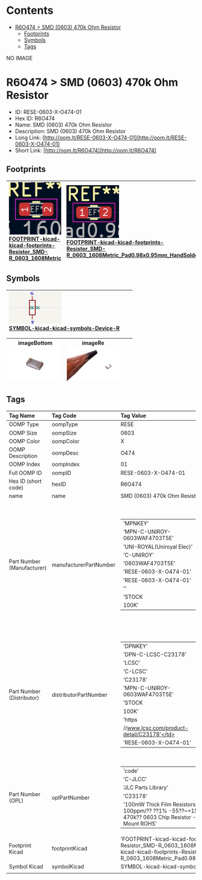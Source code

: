 



Contents
========

* [R6O474 > SMD (0603) 470k Ohm Resistor](#r6o474--smd-0603-470k-ohm-resistor)
	* [Footprints](#footprints)
	* [Symbols](#symbols)
	* [Tags](#tags)
  
NO IMAGE  
# R6O474 > SMD (0603) 470k Ohm Resistor

- ID: RESE-0603-X-O474-01
- Hex ID: R6O474
- Name: SMD (0603) 470k Ohm Resistor
- Description: SMD (0603) 470k Ohm Resistor
- Long Link: [http://oom.lt/RESE-0603-X-O474-01](http://oom.lt/RESE-0603-X-O474-01)
- Short Link: [http://oom.lt/R6O474](http://oom.lt/R6O474)

## Footprints
  

|[![](https://raw.githubusercontent.com/oomlout/oomlout_OOMP_eda_V2/main/FOOTPRINT/kicad/kicad-footprints/Resistor_SMD/R_0603_1608Metric/image_140.png)<br>FOOTPRINT-kicad-kicad-footprints-Resistor_SMD-R_0603_1608Metric](https://github.com/oomlout/oomlout_OOMP_eda_V2/tree/main/FOOTPRINT/kicad/kicad-footprints/Resistor_SMD/R_0603_1608Metric/)|[![](https://raw.githubusercontent.com/oomlout/oomlout_OOMP_eda_V2/main/FOOTPRINT/kicad/kicad-footprints/Resistor_SMD/R_0603_1608Metric_Pad0.98x0.95mm_HandSolder/image_140.png)<br>FOOTPRINT-kicad-kicad-footprints-Resistor_SMD-R_0603_1608Metric_Pad0.98x0.95mm_HandSolder](https://github.com/oomlout/oomlout_OOMP_eda_V2/tree/main/FOOTPRINT/kicad/kicad-footprints/Resistor_SMD/R_0603_1608Metric_Pad0.98x0.95mm_HandSolder/)||
| :--- | :--- | :--- |

## Symbols
  

|[![](https://raw.githubusercontent.com/oomlout/oomlout_OOMP_eda_V2/main/SYMBOL/kicad/kicad-symbols/Device/R/image_140.png)<br>SYMBOL-kicad-kicad-symbols-Device-R](https://github.com/oomlout/oomlout_OOMP_eda_V2/tree/main/SYMBOL/kicad/kicad-symbols/Device/R/)|||
| :--- | :--- | :--- |
  

|imageBottom<br>[![](https://raw.githubusercontent.com/oomlout/oomlout_OOMP_parts_V2/main/RESE/0603/X/O474/01/image_BOTTOM_140.jpg)](https://github.com/oomlout/oomlout_OOMP_parts_V2/tree/main/RESE/0603/X/O474/01/image_BOTTOM.jpg)|imageRe<br>[![](https://raw.githubusercontent.com/oomlout/oomlout_OOMP_parts_V2/main/RESE/0603/X/O474/01/image_RE_140.jpg)](https://github.com/oomlout/oomlout_OOMP_parts_V2/tree/main/RESE/0603/X/O474/01/image_RE.jpg)|||
| :---: | :---: | :---: | :---: |

## Tags
  

|Tag Name|Tag Code|Tag Value|
| :--- | :--- | :--- |
|OOMP Type|oompType|RESE|
|OOMP Size|oompSize|0603|
|OOMP Color|oompColor|X|
|OOMP Description|oompDesc|O474|
|OOMP Index|oompIndex|01|
|Full OOMP ID|oompID|RESE-0603-X-O474-01|
|Hex ID (short code)|hexID|R6O474|
|name|name|SMD (0603) 470k Ohm Resistor|
|Part Number (Manufacturer)|manufacturerPartNumber|<table><tr><td>'MPNKEY'</td></tr><tr><td> 'MPN-C-UNIROY-0603WAF4703T5E'</td><td> 'MANUFACTURER'</td></tr><tr><td> 'UNI-ROYAL(Uniroyal Elec)'</td><td> 'MANUCODE'</td></tr><tr><td> 'C-UNIROY'</td><td> 'MPN'</td></tr><tr><td> '0603WAF4703T5E'</td><td> 'OOMPIDPARTIAL'</td></tr><tr><td> 'RESE-0603-X-O474-01'</td><td> 'OOMPID'</td></tr><tr><td> 'RESE-0603-X-O474-01'</td><td> 'LINK'</td></tr><tr><td> ''</td><td> 'tags'</td></tr><tr><td> 'STOCK</td></tr><tr><td>100K'</td></tr></table></td><td> <table><tr><td>'MPNKEY'</td></tr><tr><td> 'MPN-C-UNIROY-0603WAJ0474T5E'</td><td> 'MANUFACTURER'</td></tr><tr><td> 'UNI-ROYAL(Uniroyal Elec)'</td><td> 'MANUCODE'</td></tr><tr><td> 'C-UNIROY'</td><td> 'MPN'</td></tr><tr><td> '0603WAJ0474T5E'</td><td> 'OOMPIDPARTIAL'</td></tr><tr><td> 'RESE-0603-X-O474-01'</td><td> 'OOMPID'</td></tr><tr><td> 'RESE-0603-X-O474-01'</td><td> 'LINK'</td></tr><tr><td> ''</td><td> 'tags'</td></tr><tr><td> 'STOCK</td></tr><tr><td>1K'</td></tr></table></td><td> <table><tr><td>'MPNKEY'</td></tr><tr><td> 'MPN-C-UNIROY-TC0325B4703T5E'</td><td> 'MANUFACTURER'</td></tr><tr><td> 'UNI-ROYAL(Uniroyal Elec)'</td><td> 'MANUCODE'</td></tr><tr><td> 'C-UNIROY'</td><td> 'MPN'</td></tr><tr><td> 'TC0325B4703T5E'</td><td> 'OOMPIDPARTIAL'</td></tr><tr><td> 'RESE-0603-X-O474-01'</td><td> 'OOMPID'</td></tr><tr><td> 'RESE-0603-X-O474-01'</td><td> 'LINK'</td></tr><tr><td> ''</td><td> 'tags'</td></tr><tr><td> </td></tr></table></td><td> <table><tr><td>'MPNKEY'</td></tr><tr><td> 'MPN-C-LIZELE-CR0603FA4703G'</td><td> 'MANUFACTURER'</td></tr><tr><td> 'LIZ Elec'</td><td> 'MANUCODE'</td></tr><tr><td> 'C-LIZELE'</td><td> 'MPN'</td></tr><tr><td> 'CR0603FA4703G'</td><td> 'OOMPIDPARTIAL'</td></tr><tr><td> 'RESE-0603-X-O474-01'</td><td> 'OOMPID'</td></tr><tr><td> 'RESE-0603-X-O474-01'</td><td> 'LINK'</td></tr><tr><td> ''</td><td> 'tags'</td></tr><tr><td> </td></tr></table></td><td> <table><tr><td>'MPNKEY'</td></tr><tr><td> 'MPN-C-LIZELE-CR0603JA0474G'</td><td> 'MANUFACTURER'</td></tr><tr><td> 'LIZ Elec'</td><td> 'MANUCODE'</td></tr><tr><td> 'C-LIZELE'</td><td> 'MPN'</td></tr><tr><td> 'CR0603JA0474G'</td><td> 'OOMPIDPARTIAL'</td></tr><tr><td> 'RESE-0603-X-O474-01'</td><td> 'OOMPID'</td></tr><tr><td> 'RESE-0603-X-O474-01'</td><td> 'LINK'</td></tr><tr><td> ''</td><td> 'tags'</td></tr><tr><td> 'STOCK</td></tr><tr><td>10K'</td></tr></table></td><td> <table><tr><td>'MPNKEY'</td></tr><tr><td> 'MPN-C-RALEC-RTT034703FTP'</td><td> 'MANUFACTURER'</td></tr><tr><td> 'RALEC'</td><td> 'MANUCODE'</td></tr><tr><td> 'C-RALEC'</td><td> 'MPN'</td></tr><tr><td> 'RTT034703FTP'</td><td> 'OOMPIDPARTIAL'</td></tr><tr><td> 'RESE-0603-X-O474-01'</td><td> 'OOMPID'</td></tr><tr><td> 'RESE-0603-X-O474-01'</td><td> 'LINK'</td></tr><tr><td> ''</td><td> 'tags'</td></tr><tr><td> 'STOCK</td></tr><tr><td>1K'</td></tr></table></td><td> <table><tr><td>'MPNKEY'</td></tr><tr><td> 'MPN-C-RALEC-RTT03474JTP'</td><td> 'MANUFACTURER'</td></tr><tr><td> 'RALEC'</td><td> 'MANUCODE'</td></tr><tr><td> 'C-RALEC'</td><td> 'MPN'</td></tr><tr><td> 'RTT03474JTP'</td><td> 'OOMPIDPARTIAL'</td></tr><tr><td> 'RESE-0603-X-O474-01'</td><td> 'OOMPID'</td></tr><tr><td> 'RESE-0603-X-O474-01'</td><td> 'LINK'</td></tr><tr><td> ''</td><td> 'tags'</td></tr><tr><td> </td></tr></table></td><td> <table><tr><td>'MPNKEY'</td></tr><tr><td> 'MPN-C-YAGEO-RC0603FR-07470KL'</td><td> 'MANUFACTURER'</td></tr><tr><td> 'YAGEO'</td><td> 'MANUCODE'</td></tr><tr><td> 'C-YAGEO'</td><td> 'MPN'</td></tr><tr><td> 'RC0603FR-07470KL'</td><td> 'OOMPIDPARTIAL'</td></tr><tr><td> 'RESE-0603-X-O474-01'</td><td> 'OOMPID'</td></tr><tr><td> 'RESE-0603-X-O474-01'</td><td> 'LINK'</td></tr><tr><td> ''</td><td> 'tags'</td></tr><tr><td> 'STOCK</td></tr><tr><td>10K'</td></tr></table></td><td> <table><tr><td>'MPNKEY'</td></tr><tr><td> 'MPN-C-YAGEO-RC0603JR-07470KL'</td><td> 'MANUFACTURER'</td></tr><tr><td> 'YAGEO'</td><td> 'MANUCODE'</td></tr><tr><td> 'C-YAGEO'</td><td> 'MPN'</td></tr><tr><td> 'RC0603JR-07470KL'</td><td> 'OOMPIDPARTIAL'</td></tr><tr><td> 'RESE-0603-X-O474-01'</td><td> 'OOMPID'</td></tr><tr><td> 'RESE-0603-X-O474-01'</td><td> 'LINK'</td></tr><tr><td> ''</td><td> 'tags'</td></tr><tr><td> 'STOCK</td></tr><tr><td>10K'</td></tr></table></td><td> <table><tr><td>'MPNKEY'</td></tr><tr><td> 'MPN-C-KOASPE-RK73B1JTTD474J'</td><td> 'MANUFACTURER'</td></tr><tr><td> 'KOA Speer Elec'</td><td> 'MANUCODE'</td></tr><tr><td> 'C-KOASPE'</td><td> 'MPN'</td></tr><tr><td> 'RK73B1JTTD474J'</td><td> 'OOMPIDPARTIAL'</td></tr><tr><td> 'RESE-0603-X-O474-01'</td><td> 'OOMPID'</td></tr><tr><td> 'RESE-0603-X-O474-01'</td><td> 'LINK'</td></tr><tr><td> ''</td><td> 'tags'</td></tr><tr><td> </td></tr></table></td><td> <table><tr><td>'MPNKEY'</td></tr><tr><td> 'MPN-C-YAGEO-AC0603FR-07470KL'</td><td> 'MANUFACTURER'</td></tr><tr><td> 'YAGEO'</td><td> 'MANUCODE'</td></tr><tr><td> 'C-YAGEO'</td><td> 'MPN'</td></tr><tr><td> 'AC0603FR-07470KL'</td><td> 'OOMPIDPARTIAL'</td></tr><tr><td> 'RESE-0603-X-O474-01'</td><td> 'OOMPID'</td></tr><tr><td> 'RESE-0603-X-O474-01'</td><td> 'LINK'</td></tr><tr><td> ''</td><td> 'tags'</td></tr><tr><td> </td></tr></table></td><td> <table><tr><td>'MPNKEY'</td></tr><tr><td> 'MPN-C-FHGUAN-RS-03K474JT'</td><td> 'MANUFACTURER'</td></tr><tr><td> 'FH (Guangdong Fenghua Advanced Tech)'</td><td> 'MANUCODE'</td></tr><tr><td> 'C-FHGUAN'</td><td> 'MPN'</td></tr><tr><td> 'RS-03K474JT'</td><td> 'OOMPIDPARTIAL'</td></tr><tr><td> 'RESE-0603-X-O474-01'</td><td> 'OOMPID'</td></tr><tr><td> 'RESE-0603-X-O474-01'</td><td> 'LINK'</td></tr><tr><td> ''</td><td> 'tags'</td></tr><tr><td> 'STOCK</td></tr><tr><td>10K'</td></tr></table></td><td> <table><tr><td>'MPNKEY'</td></tr><tr><td> 'MPN-C-YAGEO-AC0603JR-07470KL'</td><td> 'MANUFACTURER'</td></tr><tr><td> 'YAGEO'</td><td> 'MANUCODE'</td></tr><tr><td> 'C-YAGEO'</td><td> 'MPN'</td></tr><tr><td> 'AC0603JR-07470KL'</td><td> 'OOMPIDPARTIAL'</td></tr><tr><td> 'RESE-0603-X-O474-01'</td><td> 'OOMPID'</td></tr><tr><td> 'RESE-0603-X-O474-01'</td><td> 'LINK'</td></tr><tr><td> ''</td><td> 'tags'</td></tr><tr><td> </td></tr></table></td><td> <table><tr><td>'MPNKEY'</td></tr><tr><td> 'MPN-C-WALSIN-WR06X4703FTL'</td><td> 'MANUFACTURER'</td></tr><tr><td> 'Walsin Tech Corp'</td><td> 'MANUCODE'</td></tr><tr><td> 'C-WALSIN'</td><td> 'MPN'</td></tr><tr><td> 'WR06X4703FTL'</td><td> 'OOMPIDPARTIAL'</td></tr><tr><td> 'RESE-0603-X-O474-01'</td><td> 'OOMPID'</td></tr><tr><td> 'RESE-0603-X-O474-01'</td><td> 'LINK'</td></tr><tr><td> ''</td><td> 'tags'</td></tr><tr><td> 'STOCK</td></tr><tr><td>1K'</td></tr></table></td><td> <table><tr><td>'MPNKEY'</td></tr><tr><td> 'MPN-C-WALSIN-WR06X474JTL'</td><td> 'MANUFACTURER'</td></tr><tr><td> 'Walsin Tech Corp'</td><td> 'MANUCODE'</td></tr><tr><td> 'C-WALSIN'</td><td> 'MPN'</td></tr><tr><td> 'WR06X474JTL'</td><td> 'OOMPIDPARTIAL'</td></tr><tr><td> 'RESE-0603-X-O474-01'</td><td> 'OOMPID'</td></tr><tr><td> 'RESE-0603-X-O474-01'</td><td> 'LINK'</td></tr><tr><td> ''</td><td> 'tags'</td></tr><tr><td> 'STOCK</td></tr><tr><td>10K'</td></tr></table></td><td> <table><tr><td>'MPNKEY'</td></tr><tr><td> 'MPN-C-HKRHON-RCT03470KJLF'</td><td> 'MANUFACTURER'</td></tr><tr><td> 'HKR(Hong Kong Resistors)'</td><td> 'MANUCODE'</td></tr><tr><td> 'C-HKRHON'</td><td> 'MPN'</td></tr><tr><td> 'RCT03470KJLF'</td><td> 'OOMPIDPARTIAL'</td></tr><tr><td> 'RESE-0603-X-O474-01'</td><td> 'OOMPID'</td></tr><tr><td> 'RESE-0603-X-O474-01'</td><td> 'LINK'</td></tr><tr><td> ''</td><td> 'tags'</td></tr><tr><td> </td></tr></table></td><td> <table><tr><td>'MPNKEY'</td></tr><tr><td> 'MPN-C-HKRHON-RCT03470KFLF'</td><td> 'MANUFACTURER'</td></tr><tr><td> 'HKR(Hong Kong Resistors)'</td><td> 'MANUCODE'</td></tr><tr><td> 'C-HKRHON'</td><td> 'MPN'</td></tr><tr><td> 'RCT03470KFLF'</td><td> 'OOMPIDPARTIAL'</td></tr><tr><td> 'RESE-0603-X-O474-01'</td><td> 'OOMPID'</td></tr><tr><td> 'RESE-0603-X-O474-01'</td><td> 'LINK'</td></tr><tr><td> ''</td><td> 'tags'</td></tr><tr><td> </td></tr></table></td><td> <table><tr><td>'MPNKEY'</td></tr><tr><td> 'MPN-C-TAITEC-RMS06FT4703'</td><td> 'MANUFACTURER'</td></tr><tr><td> 'TA-I Tech'</td><td> 'MANUCODE'</td></tr><tr><td> 'C-TAITEC'</td><td> 'MPN'</td></tr><tr><td> 'RMS06FT4703'</td><td> 'OOMPIDPARTIAL'</td></tr><tr><td> 'RESE-0603-X-O474-01'</td><td> 'OOMPID'</td></tr><tr><td> 'RESE-0603-X-O474-01'</td><td> 'LINK'</td></tr><tr><td> ''</td><td> 'tags'</td></tr><tr><td> 'STOCK</td></tr><tr><td>1K'</td></tr></table></td><td> <table><tr><td>'MPNKEY'</td></tr><tr><td> 'MPN-C-VIKING-ARG03FTC4703'</td><td> 'MANUFACTURER'</td></tr><tr><td> 'Viking Tech'</td><td> 'MANUCODE'</td></tr><tr><td> 'C-VIKING'</td><td> 'MPN'</td></tr><tr><td> 'ARG03FTC4703'</td><td> 'OOMPIDPARTIAL'</td></tr><tr><td> 'RESE-0603-X-O474-01'</td><td> 'OOMPID'</td></tr><tr><td> 'RESE-0603-X-O474-01'</td><td> 'LINK'</td></tr><tr><td> ''</td><td> 'tags'</td></tr><tr><td> 'STOCK</td></tr><tr><td>1K'</td></tr></table></td><td> <table><tr><td>'MPNKEY'</td></tr><tr><td> 'MPN-C-ROHMSE-MCR03ERTJ474'</td><td> 'MANUFACTURER'</td></tr><tr><td> 'ROHM Semicon'</td><td> 'MANUCODE'</td></tr><tr><td> 'C-ROHMSE'</td><td> 'MPN'</td></tr><tr><td> 'MCR03ERTJ474'</td><td> 'OOMPIDPARTIAL'</td></tr><tr><td> 'RESE-0603-X-O474-01'</td><td> 'OOMPID'</td></tr><tr><td> 'RESE-0603-X-O474-01'</td><td> 'LINK'</td></tr><tr><td> ''</td><td> 'tags'</td></tr><tr><td> 'STOCK</td></tr><tr><td>1K'</td></tr></table></td><td> <table><tr><td>'MPNKEY'</td></tr><tr><td> 'MPN-C-VIKING-AR03FTC4703'</td><td> 'MANUFACTURER'</td></tr><tr><td> 'Viking Tech'</td><td> 'MANUCODE'</td></tr><tr><td> 'C-VIKING'</td><td> 'MPN'</td></tr><tr><td> 'AR03FTC4703'</td><td> 'OOMPIDPARTIAL'</td></tr><tr><td> 'RESE-0603-X-O474-01'</td><td> 'OOMPID'</td></tr><tr><td> 'RESE-0603-X-O474-01'</td><td> 'LINK'</td></tr><tr><td> ''</td><td> 'tags'</td></tr><tr><td> 'STOCK</td></tr><tr><td>1K'</td></tr></table></td><td> <table><tr><td>'MPNKEY'</td></tr><tr><td> 'MPN-C-EYANGS-R0603RXX474XJ10LTS'</td><td> 'MANUFACTURER'</td></tr><tr><td> 'EYANG(Shenzhen Eyang Tech Development)'</td><td> 'MANUCODE'</td></tr><tr><td> 'C-EYANGS'</td><td> 'MPN'</td></tr><tr><td> 'R0603RXX474XJ10LTS'</td><td> 'OOMPIDPARTIAL'</td></tr><tr><td> 'RESE-0603-X-O474-01'</td><td> 'OOMPID'</td></tr><tr><td> 'RESE-0603-X-O474-01'</td><td> 'LINK'</td></tr><tr><td> ''</td><td> 'tags'</td></tr><tr><td> </td></tr></table></td><td> <table><tr><td>'MPNKEY'</td></tr><tr><td> 'MPN-C-FHGUAN-RS-03K4703FT'</td><td> 'MANUFACTURER'</td></tr><tr><td> 'FH (Guangdong Fenghua Advanced Tech)'</td><td> 'MANUCODE'</td></tr><tr><td> 'C-FHGUAN'</td><td> 'MPN'</td></tr><tr><td> 'RS-03K4703FT'</td><td> 'OOMPIDPARTIAL'</td></tr><tr><td> 'RESE-0603-X-O474-01'</td><td> 'OOMPID'</td></tr><tr><td> 'RESE-0603-X-O474-01'</td><td> 'LINK'</td></tr><tr><td> ''</td><td> 'tags'</td></tr><tr><td> 'STOCK</td></tr><tr><td>10K'</td></tr></table></td><td> <table><tr><td>'MPNKEY'</td></tr><tr><td> 'MPN-C-ROHMSE-MCR03EZPFX4703'</td><td> 'MANUFACTURER'</td></tr><tr><td> 'ROHM Semicon'</td><td> 'MANUCODE'</td></tr><tr><td> 'C-ROHMSE'</td><td> 'MPN'</td></tr><tr><td> 'MCR03EZPFX4703'</td><td> 'OOMPIDPARTIAL'</td></tr><tr><td> 'RESE-0603-X-O474-01'</td><td> 'OOMPID'</td></tr><tr><td> 'RESE-0603-X-O474-01'</td><td> 'LINK'</td></tr><tr><td> ''</td><td> 'tags'</td></tr><tr><td> </td></tr></table></td><td> <table><tr><td>'MPNKEY'</td></tr><tr><td> 'MPN-C-KOASPE-RK73H1JTTD4703F'</td><td> 'MANUFACTURER'</td></tr><tr><td> 'KOA Speer Elec'</td><td> 'MANUCODE'</td></tr><tr><td> 'C-KOASPE'</td><td> 'MPN'</td></tr><tr><td> 'RK73H1JTTD4703F'</td><td> 'OOMPIDPARTIAL'</td></tr><tr><td> 'RESE-0603-X-O474-01'</td><td> 'OOMPID'</td></tr><tr><td> 'RESE-0603-X-O474-01'</td><td> 'LINK'</td></tr><tr><td> ''</td><td> 'tags'</td></tr><tr><td> </td></tr></table></td><td> <table><tr><td>'MPNKEY'</td></tr><tr><td> 'MPN-C-VIKING-AR03DTDX4703'</td><td> 'MANUFACTURER'</td></tr><tr><td> 'Viking Tech'</td><td> 'MANUCODE'</td></tr><tr><td> 'C-VIKING'</td><td> 'MPN'</td></tr><tr><td> 'AR03DTDX4703'</td><td> 'OOMPIDPARTIAL'</td></tr><tr><td> 'RESE-0603-X-O474-01'</td><td> 'OOMPID'</td></tr><tr><td> 'RESE-0603-X-O474-01'</td><td> 'LINK'</td></tr><tr><td> ''</td><td> 'tags'</td></tr><tr><td> 'STOCK</td></tr><tr><td>1K'</td></tr></table></td><td> <table><tr><td>'MPNKEY'</td></tr><tr><td> 'MPN-C-VIKING-AR03DTCX4703'</td><td> 'MANUFACTURER'</td></tr><tr><td> 'Viking Tech'</td><td> 'MANUCODE'</td></tr><tr><td> 'C-VIKING'</td><td> 'MPN'</td></tr><tr><td> 'AR03DTCX4703'</td><td> 'OOMPIDPARTIAL'</td></tr><tr><td> 'RESE-0603-X-O474-01'</td><td> 'OOMPID'</td></tr><tr><td> 'RESE-0603-X-O474-01'</td><td> 'LINK'</td></tr><tr><td> ''</td><td> 'tags'</td></tr><tr><td> </td></tr></table></td><td> <table><tr><td>'MPNKEY'</td></tr><tr><td> 'MPN-C-VIKING-AR03BTDX4703'</td><td> 'MANUFACTURER'</td></tr><tr><td> 'Viking Tech'</td><td> 'MANUCODE'</td></tr><tr><td> 'C-VIKING'</td><td> 'MPN'</td></tr><tr><td> 'AR03BTDX4703'</td><td> 'OOMPIDPARTIAL'</td></tr><tr><td> 'RESE-0603-X-O474-01'</td><td> 'OOMPID'</td></tr><tr><td> 'RESE-0603-X-O474-01'</td><td> 'LINK'</td></tr><tr><td> ''</td><td> 'tags'</td></tr><tr><td> 'STOCK</td></tr><tr><td>1K'</td></tr></table></td><td> <table><tr><td>'MPNKEY'</td></tr><tr><td> 'MPN-C-VIKING-AR03BTCX4703'</td><td> 'MANUFACTURER'</td></tr><tr><td> 'Viking Tech'</td><td> 'MANUCODE'</td></tr><tr><td> 'C-VIKING'</td><td> 'MPN'</td></tr><tr><td> 'AR03BTCX4703'</td><td> 'OOMPIDPARTIAL'</td></tr><tr><td> 'RESE-0603-X-O474-01'</td><td> 'OOMPID'</td></tr><tr><td> 'RESE-0603-X-O474-01'</td><td> 'LINK'</td></tr><tr><td> ''</td><td> 'tags'</td></tr><tr><td> 'STOCK</td></tr><tr><td>1K'</td></tr></table></td><td> <table><tr><td>'MPNKEY'</td></tr><tr><td> 'MPN-C-TYOHM-RMC0603470K1%N'</td><td> 'MANUFACTURER'</td></tr><tr><td> 'TyoHM'</td><td> 'MANUCODE'</td></tr><tr><td> 'C-TYOHM'</td><td> 'MPN'</td></tr><tr><td> 'RMC0603470K1%N'</td><td> 'OOMPIDPARTIAL'</td></tr><tr><td> 'RESE-0603-X-O474-01'</td><td> 'OOMPID'</td></tr><tr><td> 'RESE-0603-X-O474-01'</td><td> 'LINK'</td></tr><tr><td> ''</td><td> 'tags'</td></tr><tr><td> 'STOCK</td></tr><tr><td>1K'</td></tr></table></td><td> <table><tr><td>'MPNKEY'</td></tr><tr><td> 'MPN-C-TYOHM-RMC0603470K5%N'</td><td> 'MANUFACTURER'</td></tr><tr><td> 'TyoHM'</td><td> 'MANUCODE'</td></tr><tr><td> 'C-TYOHM'</td><td> 'MPN'</td></tr><tr><td> 'RMC0603470K5%N'</td><td> 'OOMPIDPARTIAL'</td></tr><tr><td> 'RESE-0603-X-O474-01'</td><td> 'OOMPID'</td></tr><tr><td> 'RESE-0603-X-O474-01'</td><td> 'LINK'</td></tr><tr><td> ''</td><td> 'tags'</td></tr><tr><td> 'STOCK</td></tr><tr><td>1K'</td></tr></table></td><td> <table><tr><td>'MPNKEY'</td></tr><tr><td> 'MPN-C-WALSIN-MR06X4703FTL'</td><td> 'MANUFACTURER'</td></tr><tr><td> 'Walsin Tech Corp'</td><td> 'MANUCODE'</td></tr><tr><td> 'C-WALSIN'</td><td> 'MPN'</td></tr><tr><td> 'MR06X4703FTL'</td><td> 'OOMPIDPARTIAL'</td></tr><tr><td> 'RESE-0603-X-O474-01'</td><td> 'OOMPID'</td></tr><tr><td> 'RESE-0603-X-O474-01'</td><td> 'LINK'</td></tr><tr><td> ''</td><td> 'tags'</td></tr><tr><td> 'STOCK</td></tr><tr><td>1K'</td></tr></table></td><td> <table><tr><td>'MPNKEY'</td></tr><tr><td> 'MPN-C-WALSIN-MR06X474JTL'</td><td> 'MANUFACTURER'</td></tr><tr><td> 'Walsin Tech Corp'</td><td> 'MANUCODE'</td></tr><tr><td> 'C-WALSIN'</td><td> 'MPN'</td></tr><tr><td> 'MR06X474JTL'</td><td> 'OOMPIDPARTIAL'</td></tr><tr><td> 'RESE-0603-X-O474-01'</td><td> 'OOMPID'</td></tr><tr><td> 'RESE-0603-X-O474-01'</td><td> 'LINK'</td></tr><tr><td> ''</td><td> 'tags'</td></tr><tr><td> 'STOCK</td></tr><tr><td>1K'</td></tr></table></td><td> <table><tr><td>'MPNKEY'</td></tr><tr><td> 'MPN-C-RESIST-AECR0603F470KK9'</td><td> 'MANUFACTURER'</td></tr><tr><td> 'Resistor.Today'</td><td> 'MANUCODE'</td></tr><tr><td> 'C-RESIST'</td><td> 'MPN'</td></tr><tr><td> 'AECR0603F470KK9'</td><td> 'OOMPIDPARTIAL'</td></tr><tr><td> 'RESE-0603-X-O474-01'</td><td> 'OOMPID'</td></tr><tr><td> 'RESE-0603-X-O474-01'</td><td> 'LINK'</td></tr><tr><td> ''</td><td> 'tags'</td></tr><tr><td> 'STOCK</td></tr><tr><td>10K'</td></tr></table></td><td> <table><tr><td>'MPNKEY'</td></tr><tr><td> 'MPN-C-UNIROY-TC0325F4703T5E'</td><td> 'MANUFACTURER'</td></tr><tr><td> 'UNI-ROYAL(Uniroyal Elec)'</td><td> 'MANUCODE'</td></tr><tr><td> 'C-UNIROY'</td><td> 'MPN'</td></tr><tr><td> 'TC0325F4703T5E'</td><td> 'OOMPIDPARTIAL'</td></tr><tr><td> 'RESE-0603-X-O474-01'</td><td> 'OOMPID'</td></tr><tr><td> 'RESE-0603-X-O474-01'</td><td> 'LINK'</td></tr><tr><td> ''</td><td> 'tags'</td></tr><tr><td> </td></tr></table></td><td> <table><tr><td>'MPNKEY'</td></tr><tr><td> 'MPN-C-RESIST-HPCR0603F470KK9'</td><td> 'MANUFACTURER'</td></tr><tr><td> 'Resistor.Today'</td><td> 'MANUCODE'</td></tr><tr><td> 'C-RESIST'</td><td> 'MPN'</td></tr><tr><td> 'HPCR0603F470KK9'</td><td> 'OOMPIDPARTIAL'</td></tr><tr><td> 'RESE-0603-X-O474-01'</td><td> 'OOMPID'</td></tr><tr><td> 'RESE-0603-X-O474-01'</td><td> 'LINK'</td></tr><tr><td> ''</td><td> 'tags'</td></tr><tr><td> 'STOCK</td></tr><tr><td>10K'</td></tr></table></td><td> <table><tr><td>'MPNKEY'</td></tr><tr><td> 'MPN-C-YAGEO-RT0603FRE07470KL'</td><td> 'MANUFACTURER'</td></tr><tr><td> 'YAGEO'</td><td> 'MANUCODE'</td></tr><tr><td> 'C-YAGEO'</td><td> 'MPN'</td></tr><tr><td> 'RT0603FRE07470KL'</td><td> 'OOMPIDPARTIAL'</td></tr><tr><td> 'RESE-0603-X-O474-01'</td><td> 'OOMPID'</td></tr><tr><td> 'RESE-0603-X-O474-01'</td><td> 'LINK'</td></tr><tr><td> ''</td><td> 'tags'</td></tr><tr><td> </td></tr></table></td><td> <table><tr><td>'MPNKEY'</td></tr><tr><td> 'MPN-C-PANASO-ERJ3EKF4703V'</td><td> 'MANUFACTURER'</td></tr><tr><td> 'PANASONIC'</td><td> 'MANUCODE'</td></tr><tr><td> 'C-PANASO'</td><td> 'MPN'</td></tr><tr><td> 'ERJ3EKF4703V'</td><td> 'OOMPIDPARTIAL'</td></tr><tr><td> 'RESE-0603-X-O474-01'</td><td> 'OOMPID'</td></tr><tr><td> 'RESE-0603-X-O474-01'</td><td> 'LINK'</td></tr><tr><td> ''</td><td> 'tags'</td></tr><tr><td> </td></tr></table></td><td> <table><tr><td>'MPNKEY'</td></tr><tr><td> 'MPN-C-PANASO-ERJ3GEYJ474V'</td><td> 'MANUFACTURER'</td></tr><tr><td> 'PANASONIC'</td><td> 'MANUCODE'</td></tr><tr><td> 'C-PANASO'</td><td> 'MPN'</td></tr><tr><td> 'ERJ3GEYJ474V'</td><td> 'OOMPIDPARTIAL'</td></tr><tr><td> 'RESE-0603-X-O474-01'</td><td> 'OOMPID'</td></tr><tr><td> 'RESE-0603-X-O474-01'</td><td> 'LINK'</td></tr><tr><td> ''</td><td> 'tags'</td></tr><tr><td> 'STOCK</td></tr><tr><td>10K'</td></tr></table></td><td> <table><tr><td>'MPNKEY'</td></tr><tr><td> 'MPN-C-UNIROY-0603WAD4703T5E'</td><td> 'MANUFACTURER'</td></tr><tr><td> 'UNI-ROYAL(Uniroyal Elec)'</td><td> 'MANUCODE'</td></tr><tr><td> 'C-UNIROY'</td><td> 'MPN'</td></tr><tr><td> '0603WAD4703T5E'</td><td> 'OOMPIDPARTIAL'</td></tr><tr><td> 'RESE-0603-X-O474-01'</td><td> 'OOMPID'</td></tr><tr><td> 'RESE-0603-X-O474-01'</td><td> 'LINK'</td></tr><tr><td> ''</td><td> 'tags'</td></tr><tr><td> </td></tr></table></td><td> <table><tr><td>'MPNKEY'</td></tr><tr><td> 'MPN-C-PANASO-ERJ3RED474V'</td><td> 'MANUFACTURER'</td></tr><tr><td> 'PANASONIC'</td><td> 'MANUCODE'</td></tr><tr><td> 'C-PANASO'</td><td> 'MPN'</td></tr><tr><td> 'ERJ3RED474V'</td><td> 'OOMPIDPARTIAL'</td></tr><tr><td> 'RESE-0603-X-O474-01'</td><td> 'OOMPID'</td></tr><tr><td> 'RESE-0603-X-O474-01'</td><td> 'LINK'</td></tr><tr><td> ''</td><td> 'tags'</td></tr><tr><td> </td></tr></table></td><td> <table><tr><td>'MPNKEY'</td></tr><tr><td> 'MPN-C-PANASO-ERJP03J474V'</td><td> 'MANUFACTURER'</td></tr><tr><td> 'PANASONIC'</td><td> 'MANUCODE'</td></tr><tr><td> 'C-PANASO'</td><td> 'MPN'</td></tr><tr><td> 'ERJP03J474V'</td><td> 'OOMPIDPARTIAL'</td></tr><tr><td> 'RESE-0603-X-O474-01'</td><td> 'OOMPID'</td></tr><tr><td> 'RESE-0603-X-O474-01'</td><td> 'LINK'</td></tr><tr><td> ''</td><td> 'tags'</td></tr><tr><td> 'STOCK</td></tr><tr><td>1K'</td></tr></table></td><td> <table><tr><td>'MPNKEY'</td></tr><tr><td> 'MPN-C-EVEROH-CR0603F470KP05'</td><td> 'MANUFACTURER'</td></tr><tr><td> 'Ever Ohms Tech'</td><td> 'MANUCODE'</td></tr><tr><td> 'C-EVEROH'</td><td> 'MPN'</td></tr><tr><td> 'CR0603F470KP05'</td><td> 'OOMPIDPARTIAL'</td></tr><tr><td> 'RESE-0603-X-O474-01'</td><td> 'OOMPID'</td></tr><tr><td> 'RESE-0603-X-O474-01'</td><td> 'LINK'</td></tr><tr><td> ''</td><td> 'tags'</td></tr><tr><td> </td></tr></table></td><td> <table><tr><td>'MPNKEY'</td></tr><tr><td> 'MPN-C-PANASO-ERJP03F4703V'</td><td> 'MANUFACTURER'</td></tr><tr><td> 'PANASONIC'</td><td> 'MANUCODE'</td></tr><tr><td> 'C-PANASO'</td><td> 'MPN'</td></tr><tr><td> 'ERJP03F4703V'</td><td> 'OOMPIDPARTIAL'</td></tr><tr><td> 'RESE-0603-X-O474-01'</td><td> 'OOMPID'</td></tr><tr><td> 'RESE-0603-X-O474-01'</td><td> 'LINK'</td></tr><tr><td> ''</td><td> 'tags'</td></tr><tr><td> </td></tr></table></td><td> <table><tr><td>'MPNKEY'</td></tr><tr><td> 'MPN-C-PANASO-ERJPA3F4703V'</td><td> 'MANUFACTURER'</td></tr><tr><td> 'PANASONIC'</td><td> 'MANUCODE'</td></tr><tr><td> 'C-PANASO'</td><td> 'MPN'</td></tr><tr><td> 'ERJPA3F4703V'</td><td> 'OOMPIDPARTIAL'</td></tr><tr><td> 'RESE-0603-X-O474-01'</td><td> 'OOMPID'</td></tr><tr><td> 'RESE-0603-X-O474-01'</td><td> 'LINK'</td></tr><tr><td> ''</td><td> 'tags'</td></tr><tr><td> 'STOCK</td></tr><tr><td>1K'</td></tr></table></td><td> <table><tr><td>'MPNKEY'</td></tr><tr><td> 'MPN-C-PANASO-ERJUP3F4703V'</td><td> 'MANUFACTURER'</td></tr><tr><td> 'PANASONIC'</td><td> 'MANUCODE'</td></tr><tr><td> 'C-PANASO'</td><td> 'MPN'</td></tr><tr><td> 'ERJUP3F4703V'</td><td> 'OOMPIDPARTIAL'</td></tr><tr><td> 'RESE-0603-X-O474-01'</td><td> 'OOMPID'</td></tr><tr><td> 'RESE-0603-X-O474-01'</td><td> 'LINK'</td></tr><tr><td> ''</td><td> 'tags'</td></tr><tr><td> 'STOCK</td></tr><tr><td>1K'</td></tr></table></td><td> <table><tr><td>'MPNKEY'</td></tr><tr><td> 'MPN-C-PANASO-ERJUP3D4703V'</td><td> 'MANUFACTURER'</td></tr><tr><td> 'PANASONIC'</td><td> 'MANUCODE'</td></tr><tr><td> 'C-PANASO'</td><td> 'MPN'</td></tr><tr><td> 'ERJUP3D4703V'</td><td> 'OOMPIDPARTIAL'</td></tr><tr><td> 'RESE-0603-X-O474-01'</td><td> 'OOMPID'</td></tr><tr><td> 'RESE-0603-X-O474-01'</td><td> 'LINK'</td></tr><tr><td> ''</td><td> 'tags'</td></tr><tr><td> 'STOCK</td></tr><tr><td>1K'</td></tr></table></td><td> <table><tr><td>'MPNKEY'</td></tr><tr><td> 'MPN-C-FHGUAN-TD03G4703BT'</td><td> 'MANUFACTURER'</td></tr><tr><td> 'FH (Guangdong Fenghua Advanced Tech)'</td><td> 'MANUCODE'</td></tr><tr><td> 'C-FHGUAN'</td><td> 'MPN'</td></tr><tr><td> 'TD03G4703BT'</td><td> 'OOMPIDPARTIAL'</td></tr><tr><td> 'RESE-0603-X-O474-01'</td><td> 'OOMPID'</td></tr><tr><td> 'RESE-0603-X-O474-01'</td><td> 'LINK'</td></tr><tr><td> ''</td><td> 'tags'</td></tr><tr><td> </td></tr></table></td><td> <table><tr><td>'MPNKEY'</td></tr><tr><td> 'MPN-C-FHGUAN-TD03G4703FT'</td><td> 'MANUFACTURER'</td></tr><tr><td> 'FH (Guangdong Fenghua Advanced Tech)'</td><td> 'MANUCODE'</td></tr><tr><td> 'C-FHGUAN'</td><td> 'MPN'</td></tr><tr><td> 'TD03G4703FT'</td><td> 'OOMPIDPARTIAL'</td></tr><tr><td> 'RESE-0603-X-O474-01'</td><td> 'OOMPID'</td></tr><tr><td> 'RESE-0603-X-O474-01'</td><td> 'LINK'</td></tr><tr><td> ''</td><td> 'tags'</td></tr><tr><td> </td></tr></table></td><td> <table><tr><td>'MPNKEY'</td></tr><tr><td> 'MPN-C-YAGEO-RT0603BRD07470KL'</td><td> 'MANUFACTURER'</td></tr><tr><td> 'YAGEO'</td><td> 'MANUCODE'</td></tr><tr><td> 'C-YAGEO'</td><td> 'MPN'</td></tr><tr><td> 'RT0603BRD07470KL'</td><td> 'OOMPIDPARTIAL'</td></tr><tr><td> 'RESE-0603-X-O474-01'</td><td> 'OOMPID'</td></tr><tr><td> 'RESE-0603-X-O474-01'</td><td> 'LINK'</td></tr><tr><td> ''</td><td> 'tags'</td></tr><tr><td> </td></tr></table></td><td> <table><tr><td>'MPNKEY'</td></tr><tr><td> 'MPN-C-YAGEO-RT0603BRE07470KL'</td><td> 'MANUFACTURER'</td></tr><tr><td> 'YAGEO'</td><td> 'MANUCODE'</td></tr><tr><td> 'C-YAGEO'</td><td> 'MPN'</td></tr><tr><td> 'RT0603BRE07470KL'</td><td> 'OOMPIDPARTIAL'</td></tr><tr><td> 'RESE-0603-X-O474-01'</td><td> 'OOMPID'</td></tr><tr><td> 'RESE-0603-X-O474-01'</td><td> 'LINK'</td></tr><tr><td> ''</td><td> 'tags'</td></tr><tr><td> </td></tr></table></td><td> <table><tr><td>'MPNKEY'</td></tr><tr><td> 'MPN-C-VISHAY-CRCW0603470KFKEA'</td><td> 'MANUFACTURER'</td></tr><tr><td> 'Vishay Intertech'</td><td> 'MANUCODE'</td></tr><tr><td> 'C-VISHAY'</td><td> 'MPN'</td></tr><tr><td> 'CRCW0603470KFKEA'</td><td> 'OOMPIDPARTIAL'</td></tr><tr><td> 'RESE-0603-X-O474-01'</td><td> 'OOMPID'</td></tr><tr><td> 'RESE-0603-X-O474-01'</td><td> 'LINK'</td></tr><tr><td> ''</td><td> 'tags'</td></tr><tr><td> </td></tr></table></td><td> <table><tr><td>'MPNKEY'</td></tr><tr><td> 'MPN-C-EVEROH-CR0603J470KP05Z'</td><td> 'MANUFACTURER'</td></tr><tr><td> 'Ever Ohms Tech'</td><td> 'MANUCODE'</td></tr><tr><td> 'C-EVEROH'</td><td> 'MPN'</td></tr><tr><td> 'CR0603J470KP05Z'</td><td> 'OOMPIDPARTIAL'</td></tr><tr><td> 'RESE-0603-X-O474-01'</td><td> 'OOMPID'</td></tr><tr><td> 'RESE-0603-X-O474-01'</td><td> 'LINK'</td></tr><tr><td> ''</td><td> 'tags'</td></tr><tr><td> 'STOCK</td></tr><tr><td>1K'</td></tr></table></td><td> <table><tr><td>'MPNKEY'</td></tr><tr><td> 'MPN-C-UNIROY-AS03W4J0474T5E'</td><td> 'MANUFACTURER'</td></tr><tr><td> 'UNI-ROYAL(Uniroyal Elec)'</td><td> 'MANUCODE'</td></tr><tr><td> 'C-UNIROY'</td><td> 'MPN'</td></tr><tr><td> 'AS03W4J0474T5E'</td><td> 'OOMPIDPARTIAL'</td></tr><tr><td> 'RESE-0603-X-O474-01'</td><td> 'OOMPID'</td></tr><tr><td> 'RESE-0603-X-O474-01'</td><td> 'LINK'</td></tr><tr><td> ''</td><td> 'tags'</td></tr><tr><td> </td></tr></table></td><td> <table><tr><td>'MPNKEY'</td></tr><tr><td> 'MPN-C-UNIROY-CQ03WAF4703T5E'</td><td> 'MANUFACTURER'</td></tr><tr><td> 'UNI-ROYAL(Uniroyal Elec)'</td><td> 'MANUCODE'</td></tr><tr><td> 'C-UNIROY'</td><td> 'MPN'</td></tr><tr><td> 'CQ03WAF4703T5E'</td><td> 'OOMPIDPARTIAL'</td></tr><tr><td> 'RESE-0603-X-O474-01'</td><td> 'OOMPID'</td></tr><tr><td> 'RESE-0603-X-O474-01'</td><td> 'LINK'</td></tr><tr><td> ''</td><td> 'tags'</td></tr><tr><td> </td></tr></table></td><td> <table><tr><td>'MPNKEY'</td></tr><tr><td> 'MPN-C-VISHAY-CRCW0603470KJNEAHP'</td><td> 'MANUFACTURER'</td></tr><tr><td> 'Vishay Intertech'</td><td> 'MANUCODE'</td></tr><tr><td> 'C-VISHAY'</td><td> 'MPN'</td></tr><tr><td> 'CRCW0603470KJNEAHP'</td><td> 'OOMPIDPARTIAL'</td></tr><tr><td> 'RESE-0603-X-O474-01'</td><td> 'OOMPID'</td></tr><tr><td> 'RESE-0603-X-O474-01'</td><td> 'LINK'</td></tr><tr><td> ''</td><td> 'tags'</td></tr><tr><td> </td></tr></table></td><td> <table><tr><td>'MPNKEY'</td></tr><tr><td> 'MPN-C-TECONN-CPF0603B470KE1'</td><td> 'MANUFACTURER'</td></tr><tr><td> 'TE Connectivity'</td><td> 'MANUCODE'</td></tr><tr><td> 'C-TECONN'</td><td> 'MPN'</td></tr><tr><td> 'CPF0603B470KE1'</td><td> 'OOMPIDPARTIAL'</td></tr><tr><td> 'RESE-0603-X-O474-01'</td><td> 'OOMPID'</td></tr><tr><td> 'RESE-0603-X-O474-01'</td><td> 'LINK'</td></tr><tr><td> ''</td><td> 'tags'</td></tr><tr><td> </td></tr></table></td><td> <table><tr><td>'MPNKEY'</td></tr><tr><td> 'MPN-C-TECONN-CRGCQ0603J470K'</td><td> 'MANUFACTURER'</td></tr><tr><td> 'TE Connectivity'</td><td> 'MANUCODE'</td></tr><tr><td> 'C-TECONN'</td><td> 'MPN'</td></tr><tr><td> 'CRGCQ0603J470K'</td><td> 'OOMPIDPARTIAL'</td></tr><tr><td> 'RESE-0603-X-O474-01'</td><td> 'OOMPID'</td></tr><tr><td> 'RESE-0603-X-O474-01'</td><td> 'LINK'</td></tr><tr><td> ''</td><td> 'tags'</td></tr><tr><td> </td></tr></table></td><td> <table><tr><td>'MPNKEY'</td></tr><tr><td> 'MPN-C-TECONN-CPF0603B470KE'</td><td> 'MANUFACTURER'</td></tr><tr><td> 'TE Connectivity'</td><td> 'MANUCODE'</td></tr><tr><td> 'C-TECONN'</td><td> 'MPN'</td></tr><tr><td> 'CPF0603B470KE'</td><td> 'OOMPIDPARTIAL'</td></tr><tr><td> 'RESE-0603-X-O474-01'</td><td> 'OOMPID'</td></tr><tr><td> 'RESE-0603-X-O474-01'</td><td> 'LINK'</td></tr><tr><td> ''</td><td> 'tags'</td></tr><tr><td> </td></tr></table></td><td> <table><tr><td>'MPNKEY'</td></tr><tr><td> 'MPN-C-ROHMSE-KTR03EZPJ474'</td><td> 'MANUFACTURER'</td></tr><tr><td> 'ROHM Semicon'</td><td> 'MANUCODE'</td></tr><tr><td> 'C-ROHMSE'</td><td> 'MPN'</td></tr><tr><td> 'KTR03EZPJ474'</td><td> 'OOMPIDPARTIAL'</td></tr><tr><td> 'RESE-0603-X-O474-01'</td><td> 'OOMPID'</td></tr><tr><td> 'RESE-0603-X-O474-01'</td><td> 'LINK'</td></tr><tr><td> ''</td><td> 'tags'</td></tr><tr><td> </td></tr></table></td><td> <table><tr><td>'MPNKEY'</td></tr><tr><td> 'MPN-C-TECONN-CRG0603F470K'</td><td> 'MANUFACTURER'</td></tr><tr><td> 'TE Connectivity'</td><td> 'MANUCODE'</td></tr><tr><td> 'C-TECONN'</td><td> 'MPN'</td></tr><tr><td> 'CRG0603F470K'</td><td> 'OOMPIDPARTIAL'</td></tr><tr><td> 'RESE-0603-X-O474-01'</td><td> 'OOMPID'</td></tr><tr><td> 'RESE-0603-X-O474-01'</td><td> 'LINK'</td></tr><tr><td> ''</td><td> 'tags'</td></tr><tr><td> </td></tr></table></td><td> <table><tr><td>'MPNKEY'</td></tr><tr><td> 'MPN-C-YAGEO-AF0603FR-07470KL'</td><td> 'MANUFACTURER'</td></tr><tr><td> 'YAGEO'</td><td> 'MANUCODE'</td></tr><tr><td> 'C-YAGEO'</td><td> 'MPN'</td></tr><tr><td> 'AF0603FR-07470KL'</td><td> 'OOMPIDPARTIAL'</td></tr><tr><td> 'RESE-0603-X-O474-01'</td><td> 'OOMPID'</td></tr><tr><td> 'RESE-0603-X-O474-01'</td><td> 'LINK'</td></tr><tr><td> ''</td><td> 'tags'</td></tr><tr><td> </td></tr></table></td><td> <table><tr><td>'MPNKEY'</td></tr><tr><td> 'MPN-C-YAGEO-AF0603JR-07470KL'</td><td> 'MANUFACTURER'</td></tr><tr><td> 'YAGEO'</td><td> 'MANUCODE'</td></tr><tr><td> 'C-YAGEO'</td><td> 'MPN'</td></tr><tr><td> 'AF0603JR-07470KL'</td><td> 'OOMPIDPARTIAL'</td></tr><tr><td> 'RESE-0603-X-O474-01'</td><td> 'OOMPID'</td></tr><tr><td> 'RESE-0603-X-O474-01'</td><td> 'LINK'</td></tr><tr><td> ''</td><td> 'tags'</td></tr><tr><td> </td></tr></table></td><td> <table><tr><td>'MPNKEY'</td></tr><tr><td> 'MPN-C-YAGEO-AA0603JR-07470KL'</td><td> 'MANUFACTURER'</td></tr><tr><td> 'YAGEO'</td><td> 'MANUCODE'</td></tr><tr><td> 'C-YAGEO'</td><td> 'MPN'</td></tr><tr><td> 'AA0603JR-07470KL'</td><td> 'OOMPIDPARTIAL'</td></tr><tr><td> 'RESE-0603-X-O474-01'</td><td> 'OOMPID'</td></tr><tr><td> 'RESE-0603-X-O474-01'</td><td> 'LINK'</td></tr><tr><td> ''</td><td> 'tags'</td></tr><tr><td> </td></tr></table></td><td> <table><tr><td>'MPNKEY'</td></tr><tr><td> 'MPN-C-YAGEO-AA0603FR-07470KL'</td><td> 'MANUFACTURER'</td></tr><tr><td> 'YAGEO'</td><td> 'MANUCODE'</td></tr><tr><td> 'C-YAGEO'</td><td> 'MPN'</td></tr><tr><td> 'AA0603FR-07470KL'</td><td> 'OOMPIDPARTIAL'</td></tr><tr><td> 'RESE-0603-X-O474-01'</td><td> 'OOMPID'</td></tr><tr><td> 'RESE-0603-X-O474-01'</td><td> 'LINK'</td></tr><tr><td> ''</td><td> 'tags'</td></tr><tr><td> </td></tr></table></td><td> <table><tr><td>'MPNKEY'</td></tr><tr><td> 'MPN-C-PANASO-ERJ-U03D4703V'</td><td> 'MANUFACTURER'</td></tr><tr><td> 'PANASONIC'</td><td> 'MANUCODE'</td></tr><tr><td> 'C-PANASO'</td><td> 'MPN'</td></tr><tr><td> 'ERJ-U03D4703V'</td><td> 'OOMPIDPARTIAL'</td></tr><tr><td> 'RESE-0603-X-O474-01'</td><td> 'OOMPID'</td></tr><tr><td> 'RESE-0603-X-O474-01'</td><td> 'LINK'</td></tr><tr><td> ''</td><td> 'tags'</td></tr><tr><td> </td></tr></table>|
|Part Number (Distributor)|distributorPartNumber|<table><tr><td>'DPNKEY'</td></tr><tr><td> 'DPN-C-LCSC-C23178'</td><td> 'DISTRIBUTOR'</td></tr><tr><td> 'LCSC'</td><td> 'DISTRCODE'</td></tr><tr><td> 'C-LCSC'</td><td> 'DPN'</td></tr><tr><td> 'C23178'</td><td> 'MPN'</td></tr><tr><td> 'MPN-C-UNIROY-0603WAF4703T5E'</td><td> 'TAGS'</td></tr><tr><td> 'STOCK</td></tr><tr><td>100K'</td><td> 'LINK'</td></tr><tr><td> 'https</td></tr><tr><td>//www.lcsc.com/product-detail/C23178'</td><td> 'OOMPID'</td></tr><tr><td> 'RESE-0603-X-O474-01'</td></tr></table></td><td> <table><tr><td>'DPNKEY'</td></tr><tr><td> 'DPN-C-LCSC-C25599'</td><td> 'DISTRIBUTOR'</td></tr><tr><td> 'LCSC'</td><td> 'DISTRCODE'</td></tr><tr><td> 'C-LCSC'</td><td> 'DPN'</td></tr><tr><td> 'C25599'</td><td> 'MPN'</td></tr><tr><td> 'MPN-C-UNIROY-0603WAJ0474T5E'</td><td> 'TAGS'</td></tr><tr><td> 'STOCK</td></tr><tr><td>1K'</td><td> 'LINK'</td></tr><tr><td> 'https</td></tr><tr><td>//www.lcsc.com/product-detail/C25599'</td><td> 'OOMPID'</td></tr><tr><td> 'RESE-0603-X-O474-01'</td></tr></table></td><td> <table><tr><td>'DPNKEY'</td></tr><tr><td> 'DPN-C-LCSC-C90432'</td><td> 'DISTRIBUTOR'</td></tr><tr><td> 'LCSC'</td><td> 'DISTRCODE'</td></tr><tr><td> 'C-LCSC'</td><td> 'DPN'</td></tr><tr><td> 'C90432'</td><td> 'MPN'</td></tr><tr><td> 'MPN-C-UNIROY-TC0325B4703T5E'</td><td> 'TAGS'</td></tr><tr><td> </td><td> 'LINK'</td></tr><tr><td> 'https</td></tr><tr><td>//www.lcsc.com/product-detail/C90432'</td><td> 'OOMPID'</td></tr><tr><td> 'RESE-0603-X-O474-01'</td></tr></table></td><td> <table><tr><td>'DPNKEY'</td></tr><tr><td> 'DPN-C-LCSC-C101064'</td><td> 'DISTRIBUTOR'</td></tr><tr><td> 'LCSC'</td><td> 'DISTRCODE'</td></tr><tr><td> 'C-LCSC'</td><td> 'DPN'</td></tr><tr><td> 'C101064'</td><td> 'MPN'</td></tr><tr><td> 'MPN-C-LIZELE-CR0603FA4703G'</td><td> 'TAGS'</td></tr><tr><td> </td><td> 'LINK'</td></tr><tr><td> 'https</td></tr><tr><td>//www.lcsc.com/product-detail/C101064'</td><td> 'OOMPID'</td></tr><tr><td> 'RESE-0603-X-O474-01'</td></tr></table></td><td> <table><tr><td>'DPNKEY'</td></tr><tr><td> 'DPN-C-LCSC-C101356'</td><td> 'DISTRIBUTOR'</td></tr><tr><td> 'LCSC'</td><td> 'DISTRCODE'</td></tr><tr><td> 'C-LCSC'</td><td> 'DPN'</td></tr><tr><td> 'C101356'</td><td> 'MPN'</td></tr><tr><td> 'MPN-C-LIZELE-CR0603JA0474G'</td><td> 'TAGS'</td></tr><tr><td> 'STOCK</td></tr><tr><td>10K'</td><td> 'LINK'</td></tr><tr><td> 'https</td></tr><tr><td>//www.lcsc.com/product-detail/C101356'</td><td> 'OOMPID'</td></tr><tr><td> 'RESE-0603-X-O474-01'</td></tr></table></td><td> <table><tr><td>'DPNKEY'</td></tr><tr><td> 'DPN-C-LCSC-C103658'</td><td> 'DISTRIBUTOR'</td></tr><tr><td> 'LCSC'</td><td> 'DISTRCODE'</td></tr><tr><td> 'C-LCSC'</td><td> 'DPN'</td></tr><tr><td> 'C103658'</td><td> 'MPN'</td></tr><tr><td> 'MPN-C-RALEC-RTT034703FTP'</td><td> 'TAGS'</td></tr><tr><td> 'STOCK</td></tr><tr><td>1K'</td><td> 'LINK'</td></tr><tr><td> 'https</td></tr><tr><td>//www.lcsc.com/product-detail/C103658'</td><td> 'OOMPID'</td></tr><tr><td> 'RESE-0603-X-O474-01'</td></tr></table></td><td> <table><tr><td>'DPNKEY'</td></tr><tr><td> 'DPN-C-LCSC-C103664'</td><td> 'DISTRIBUTOR'</td></tr><tr><td> 'LCSC'</td><td> 'DISTRCODE'</td></tr><tr><td> 'C-LCSC'</td><td> 'DPN'</td></tr><tr><td> 'C103664'</td><td> 'MPN'</td></tr><tr><td> 'MPN-C-RALEC-RTT03474JTP'</td><td> 'TAGS'</td></tr><tr><td> </td><td> 'LINK'</td></tr><tr><td> 'https</td></tr><tr><td>//www.lcsc.com/product-detail/C103664'</td><td> 'OOMPID'</td></tr><tr><td> 'RESE-0603-X-O474-01'</td></tr></table></td><td> <table><tr><td>'DPNKEY'</td></tr><tr><td> 'DPN-C-LCSC-C114622'</td><td> 'DISTRIBUTOR'</td></tr><tr><td> 'LCSC'</td><td> 'DISTRCODE'</td></tr><tr><td> 'C-LCSC'</td><td> 'DPN'</td></tr><tr><td> 'C114622'</td><td> 'MPN'</td></tr><tr><td> 'MPN-C-YAGEO-RC0603FR-07470KL'</td><td> 'TAGS'</td></tr><tr><td> 'STOCK</td></tr><tr><td>10K'</td><td> 'LINK'</td></tr><tr><td> 'https</td></tr><tr><td>//www.lcsc.com/product-detail/C114622'</td><td> 'OOMPID'</td></tr><tr><td> 'RESE-0603-X-O474-01'</td></tr></table></td><td> <table><tr><td>'DPNKEY'</td></tr><tr><td> 'DPN-C-LCSC-C115418'</td><td> 'DISTRIBUTOR'</td></tr><tr><td> 'LCSC'</td><td> 'DISTRCODE'</td></tr><tr><td> 'C-LCSC'</td><td> 'DPN'</td></tr><tr><td> 'C115418'</td><td> 'MPN'</td></tr><tr><td> 'MPN-C-YAGEO-RC0603JR-07470KL'</td><td> 'TAGS'</td></tr><tr><td> 'STOCK</td></tr><tr><td>10K'</td><td> 'LINK'</td></tr><tr><td> 'https</td></tr><tr><td>//www.lcsc.com/product-detail/C115418'</td><td> 'OOMPID'</td></tr><tr><td> 'RESE-0603-X-O474-01'</td></tr></table></td><td> <table><tr><td>'DPNKEY'</td></tr><tr><td> 'DPN-C-LCSC-C131713'</td><td> 'DISTRIBUTOR'</td></tr><tr><td> 'LCSC'</td><td> 'DISTRCODE'</td></tr><tr><td> 'C-LCSC'</td><td> 'DPN'</td></tr><tr><td> 'C131713'</td><td> 'MPN'</td></tr><tr><td> 'MPN-C-KOASPE-RK73B1JTTD474J'</td><td> 'TAGS'</td></tr><tr><td> </td><td> 'LINK'</td></tr><tr><td> 'https</td></tr><tr><td>//www.lcsc.com/product-detail/C131713'</td><td> 'OOMPID'</td></tr><tr><td> 'RESE-0603-X-O474-01'</td></tr></table></td><td> <table><tr><td>'DPNKEY'</td></tr><tr><td> 'DPN-C-LCSC-C138280'</td><td> 'DISTRIBUTOR'</td></tr><tr><td> 'LCSC'</td><td> 'DISTRCODE'</td></tr><tr><td> 'C-LCSC'</td><td> 'DPN'</td></tr><tr><td> 'C138280'</td><td> 'MPN'</td></tr><tr><td> 'MPN-C-YAGEO-AC0603FR-07470KL'</td><td> 'TAGS'</td></tr><tr><td> </td><td> 'LINK'</td></tr><tr><td> 'https</td></tr><tr><td>//www.lcsc.com/product-detail/C138280'</td><td> 'OOMPID'</td></tr><tr><td> 'RESE-0603-X-O474-01'</td></tr></table></td><td> <table><tr><td>'DPNKEY'</td></tr><tr><td> 'DPN-C-LCSC-C140090'</td><td> 'DISTRIBUTOR'</td></tr><tr><td> 'LCSC'</td><td> 'DISTRCODE'</td></tr><tr><td> 'C-LCSC'</td><td> 'DPN'</td></tr><tr><td> 'C140090'</td><td> 'MPN'</td></tr><tr><td> 'MPN-C-FHGUAN-RS-03K474JT'</td><td> 'TAGS'</td></tr><tr><td> 'STOCK</td></tr><tr><td>10K'</td><td> 'LINK'</td></tr><tr><td> 'https</td></tr><tr><td>//www.lcsc.com/product-detail/C140090'</td><td> 'OOMPID'</td></tr><tr><td> 'RESE-0603-X-O474-01'</td></tr></table></td><td> <table><tr><td>'DPNKEY'</td></tr><tr><td> 'DPN-C-LCSC-C144601'</td><td> 'DISTRIBUTOR'</td></tr><tr><td> 'LCSC'</td><td> 'DISTRCODE'</td></tr><tr><td> 'C-LCSC'</td><td> 'DPN'</td></tr><tr><td> 'C144601'</td><td> 'MPN'</td></tr><tr><td> 'MPN-C-YAGEO-AC0603JR-07470KL'</td><td> 'TAGS'</td></tr><tr><td> </td><td> 'LINK'</td></tr><tr><td> 'https</td></tr><tr><td>//www.lcsc.com/product-detail/C144601'</td><td> 'OOMPID'</td></tr><tr><td> 'RESE-0603-X-O474-01'</td></tr></table></td><td> <table><tr><td>'DPNKEY'</td></tr><tr><td> 'DPN-C-LCSC-C163919'</td><td> 'DISTRIBUTOR'</td></tr><tr><td> 'LCSC'</td><td> 'DISTRCODE'</td></tr><tr><td> 'C-LCSC'</td><td> 'DPN'</td></tr><tr><td> 'C163919'</td><td> 'MPN'</td></tr><tr><td> 'MPN-C-WALSIN-WR06X4703FTL'</td><td> 'TAGS'</td></tr><tr><td> 'STOCK</td></tr><tr><td>1K'</td><td> 'LINK'</td></tr><tr><td> 'https</td></tr><tr><td>//www.lcsc.com/product-detail/C163919'</td><td> 'OOMPID'</td></tr><tr><td> 'RESE-0603-X-O474-01'</td></tr></table></td><td> <table><tr><td>'DPNKEY'</td></tr><tr><td> 'DPN-C-LCSC-C168394'</td><td> 'DISTRIBUTOR'</td></tr><tr><td> 'LCSC'</td><td> 'DISTRCODE'</td></tr><tr><td> 'C-LCSC'</td><td> 'DPN'</td></tr><tr><td> 'C168394'</td><td> 'MPN'</td></tr><tr><td> 'MPN-C-WALSIN-WR06X474JTL'</td><td> 'TAGS'</td></tr><tr><td> 'STOCK</td></tr><tr><td>10K'</td><td> 'LINK'</td></tr><tr><td> 'https</td></tr><tr><td>//www.lcsc.com/product-detail/C168394'</td><td> 'OOMPID'</td></tr><tr><td> 'RESE-0603-X-O474-01'</td></tr></table></td><td> <table><tr><td>'DPNKEY'</td></tr><tr><td> 'DPN-C-LCSC-C177286'</td><td> 'DISTRIBUTOR'</td></tr><tr><td> 'LCSC'</td><td> 'DISTRCODE'</td></tr><tr><td> 'C-LCSC'</td><td> 'DPN'</td></tr><tr><td> 'C177286'</td><td> 'MPN'</td></tr><tr><td> 'MPN-C-HKRHON-RCT03470KJLF'</td><td> 'TAGS'</td></tr><tr><td> </td><td> 'LINK'</td></tr><tr><td> 'https</td></tr><tr><td>//www.lcsc.com/product-detail/C177286'</td><td> 'OOMPID'</td></tr><tr><td> 'RESE-0603-X-O474-01'</td></tr></table></td><td> <table><tr><td>'DPNKEY'</td></tr><tr><td> 'DPN-C-LCSC-C177612'</td><td> 'DISTRIBUTOR'</td></tr><tr><td> 'LCSC'</td><td> 'DISTRCODE'</td></tr><tr><td> 'C-LCSC'</td><td> 'DPN'</td></tr><tr><td> 'C177612'</td><td> 'MPN'</td></tr><tr><td> 'MPN-C-HKRHON-RCT03470KFLF'</td><td> 'TAGS'</td></tr><tr><td> </td><td> 'LINK'</td></tr><tr><td> 'https</td></tr><tr><td>//www.lcsc.com/product-detail/C177612'</td><td> 'OOMPID'</td></tr><tr><td> 'RESE-0603-X-O474-01'</td></tr></table></td><td> <table><tr><td>'DPNKEY'</td></tr><tr><td> 'DPN-C-LCSC-C209149'</td><td> 'DISTRIBUTOR'</td></tr><tr><td> 'LCSC'</td><td> 'DISTRCODE'</td></tr><tr><td> 'C-LCSC'</td><td> 'DPN'</td></tr><tr><td> 'C209149'</td><td> 'MPN'</td></tr><tr><td> 'MPN-C-TAITEC-RMS06FT4703'</td><td> 'TAGS'</td></tr><tr><td> 'STOCK</td></tr><tr><td>1K'</td><td> 'LINK'</td></tr><tr><td> 'https</td></tr><tr><td>//www.lcsc.com/product-detail/C209149'</td><td> 'OOMPID'</td></tr><tr><td> 'RESE-0603-X-O474-01'</td></tr></table></td><td> <table><tr><td>'DPNKEY'</td></tr><tr><td> 'DPN-C-LCSC-C218041'</td><td> 'DISTRIBUTOR'</td></tr><tr><td> 'LCSC'</td><td> 'DISTRCODE'</td></tr><tr><td> 'C-LCSC'</td><td> 'DPN'</td></tr><tr><td> 'C218041'</td><td> 'MPN'</td></tr><tr><td> 'MPN-C-VIKING-ARG03FTC4703'</td><td> 'TAGS'</td></tr><tr><td> 'STOCK</td></tr><tr><td>1K'</td><td> 'LINK'</td></tr><tr><td> 'https</td></tr><tr><td>//www.lcsc.com/product-detail/C218041'</td><td> 'OOMPID'</td></tr><tr><td> 'RESE-0603-X-O474-01'</td></tr></table></td><td> <table><tr><td>'DPNKEY'</td></tr><tr><td> 'DPN-C-LCSC-C224602'</td><td> 'DISTRIBUTOR'</td></tr><tr><td> 'LCSC'</td><td> 'DISTRCODE'</td></tr><tr><td> 'C-LCSC'</td><td> 'DPN'</td></tr><tr><td> 'C224602'</td><td> 'MPN'</td></tr><tr><td> 'MPN-C-ROHMSE-MCR03ERTJ474'</td><td> 'TAGS'</td></tr><tr><td> 'STOCK</td></tr><tr><td>1K'</td><td> 'LINK'</td></tr><tr><td> 'https</td></tr><tr><td>//www.lcsc.com/product-detail/C224602'</td><td> 'OOMPID'</td></tr><tr><td> 'RESE-0603-X-O474-01'</td></tr></table></td><td> <table><tr><td>'DPNKEY'</td></tr><tr><td> 'DPN-C-LCSC-C234541'</td><td> 'DISTRIBUTOR'</td></tr><tr><td> 'LCSC'</td><td> 'DISTRCODE'</td></tr><tr><td> 'C-LCSC'</td><td> 'DPN'</td></tr><tr><td> 'C234541'</td><td> 'MPN'</td></tr><tr><td> 'MPN-C-VIKING-AR03FTC4703'</td><td> 'TAGS'</td></tr><tr><td> 'STOCK</td></tr><tr><td>1K'</td><td> 'LINK'</td></tr><tr><td> 'https</td></tr><tr><td>//www.lcsc.com/product-detail/C234541'</td><td> 'OOMPID'</td></tr><tr><td> 'RESE-0603-X-O474-01'</td></tr></table></td><td> <table><tr><td>'DPNKEY'</td></tr><tr><td> 'DPN-C-LCSC-C267284'</td><td> 'DISTRIBUTOR'</td></tr><tr><td> 'LCSC'</td><td> 'DISTRCODE'</td></tr><tr><td> 'C-LCSC'</td><td> 'DPN'</td></tr><tr><td> 'C267284'</td><td> 'MPN'</td></tr><tr><td> 'MPN-C-EYANGS-R0603RXX474XJ10LTS'</td><td> 'TAGS'</td></tr><tr><td> </td><td> 'LINK'</td></tr><tr><td> 'https</td></tr><tr><td>//www.lcsc.com/product-detail/C267284'</td><td> 'OOMPID'</td></tr><tr><td> 'RESE-0603-X-O474-01'</td></tr></table></td><td> <table><tr><td>'DPNKEY'</td></tr><tr><td> 'DPN-C-LCSC-C294664'</td><td> 'DISTRIBUTOR'</td></tr><tr><td> 'LCSC'</td><td> 'DISTRCODE'</td></tr><tr><td> 'C-LCSC'</td><td> 'DPN'</td></tr><tr><td> 'C294664'</td><td> 'MPN'</td></tr><tr><td> 'MPN-C-FHGUAN-RS-03K4703FT'</td><td> 'TAGS'</td></tr><tr><td> 'STOCK</td></tr><tr><td>10K'</td><td> 'LINK'</td></tr><tr><td> 'https</td></tr><tr><td>//www.lcsc.com/product-detail/C294664'</td><td> 'OOMPID'</td></tr><tr><td> 'RESE-0603-X-O474-01'</td></tr></table></td><td> <table><tr><td>'DPNKEY'</td></tr><tr><td> 'DPN-C-LCSC-C308266'</td><td> 'DISTRIBUTOR'</td></tr><tr><td> 'LCSC'</td><td> 'DISTRCODE'</td></tr><tr><td> 'C-LCSC'</td><td> 'DPN'</td></tr><tr><td> 'C308266'</td><td> 'MPN'</td></tr><tr><td> 'MPN-C-ROHMSE-MCR03EZPFX4703'</td><td> 'TAGS'</td></tr><tr><td> </td><td> 'LINK'</td></tr><tr><td> 'https</td></tr><tr><td>//www.lcsc.com/product-detail/C308266'</td><td> 'OOMPID'</td></tr><tr><td> 'RESE-0603-X-O474-01'</td></tr></table></td><td> <table><tr><td>'DPNKEY'</td></tr><tr><td> 'DPN-C-LCSC-C317049'</td><td> 'DISTRIBUTOR'</td></tr><tr><td> 'LCSC'</td><td> 'DISTRCODE'</td></tr><tr><td> 'C-LCSC'</td><td> 'DPN'</td></tr><tr><td> 'C317049'</td><td> 'MPN'</td></tr><tr><td> 'MPN-C-KOASPE-RK73H1JTTD4703F'</td><td> 'TAGS'</td></tr><tr><td> </td><td> 'LINK'</td></tr><tr><td> 'https</td></tr><tr><td>//www.lcsc.com/product-detail/C317049'</td><td> 'OOMPID'</td></tr><tr><td> 'RESE-0603-X-O474-01'</td></tr></table></td><td> <table><tr><td>'DPNKEY'</td></tr><tr><td> 'DPN-C-LCSC-C319592'</td><td> 'DISTRIBUTOR'</td></tr><tr><td> 'LCSC'</td><td> 'DISTRCODE'</td></tr><tr><td> 'C-LCSC'</td><td> 'DPN'</td></tr><tr><td> 'C319592'</td><td> 'MPN'</td></tr><tr><td> 'MPN-C-VIKING-AR03DTDX4703'</td><td> 'TAGS'</td></tr><tr><td> 'STOCK</td></tr><tr><td>1K'</td><td> 'LINK'</td></tr><tr><td> 'https</td></tr><tr><td>//www.lcsc.com/product-detail/C319592'</td><td> 'OOMPID'</td></tr><tr><td> 'RESE-0603-X-O474-01'</td></tr></table></td><td> <table><tr><td>'DPNKEY'</td></tr><tr><td> 'DPN-C-LCSC-C319593'</td><td> 'DISTRIBUTOR'</td></tr><tr><td> 'LCSC'</td><td> 'DISTRCODE'</td></tr><tr><td> 'C-LCSC'</td><td> 'DPN'</td></tr><tr><td> 'C319593'</td><td> 'MPN'</td></tr><tr><td> 'MPN-C-VIKING-AR03DTCX4703'</td><td> 'TAGS'</td></tr><tr><td> </td><td> 'LINK'</td></tr><tr><td> 'https</td></tr><tr><td>//www.lcsc.com/product-detail/C319593'</td><td> 'OOMPID'</td></tr><tr><td> 'RESE-0603-X-O474-01'</td></tr></table></td><td> <table><tr><td>'DPNKEY'</td></tr><tr><td> 'DPN-C-LCSC-C319594'</td><td> 'DISTRIBUTOR'</td></tr><tr><td> 'LCSC'</td><td> 'DISTRCODE'</td></tr><tr><td> 'C-LCSC'</td><td> 'DPN'</td></tr><tr><td> 'C319594'</td><td> 'MPN'</td></tr><tr><td> 'MPN-C-VIKING-AR03BTDX4703'</td><td> 'TAGS'</td></tr><tr><td> 'STOCK</td></tr><tr><td>1K'</td><td> 'LINK'</td></tr><tr><td> 'https</td></tr><tr><td>//www.lcsc.com/product-detail/C319594'</td><td> 'OOMPID'</td></tr><tr><td> 'RESE-0603-X-O474-01'</td></tr></table></td><td> <table><tr><td>'DPNKEY'</td></tr><tr><td> 'DPN-C-LCSC-C319595'</td><td> 'DISTRIBUTOR'</td></tr><tr><td> 'LCSC'</td><td> 'DISTRCODE'</td></tr><tr><td> 'C-LCSC'</td><td> 'DPN'</td></tr><tr><td> 'C319595'</td><td> 'MPN'</td></tr><tr><td> 'MPN-C-VIKING-AR03BTCX4703'</td><td> 'TAGS'</td></tr><tr><td> 'STOCK</td></tr><tr><td>1K'</td><td> 'LINK'</td></tr><tr><td> 'https</td></tr><tr><td>//www.lcsc.com/product-detail/C319595'</td><td> 'OOMPID'</td></tr><tr><td> 'RESE-0603-X-O474-01'</td></tr></table></td><td> <table><tr><td>'DPNKEY'</td></tr><tr><td> 'DPN-C-LCSC-C325620'</td><td> 'DISTRIBUTOR'</td></tr><tr><td> 'LCSC'</td><td> 'DISTRCODE'</td></tr><tr><td> 'C-LCSC'</td><td> 'DPN'</td></tr><tr><td> 'C325620'</td><td> 'MPN'</td></tr><tr><td> 'MPN-C-TYOHM-RMC0603470K1%N'</td><td> 'TAGS'</td></tr><tr><td> 'STOCK</td></tr><tr><td>1K'</td><td> 'LINK'</td></tr><tr><td> 'https</td></tr><tr><td>//www.lcsc.com/product-detail/C325620'</td><td> 'OOMPID'</td></tr><tr><td> 'RESE-0603-X-O474-01'</td></tr></table></td><td> <table><tr><td>'DPNKEY'</td></tr><tr><td> 'DPN-C-LCSC-C325640'</td><td> 'DISTRIBUTOR'</td></tr><tr><td> 'LCSC'</td><td> 'DISTRCODE'</td></tr><tr><td> 'C-LCSC'</td><td> 'DPN'</td></tr><tr><td> 'C325640'</td><td> 'MPN'</td></tr><tr><td> 'MPN-C-TYOHM-RMC0603470K5%N'</td><td> 'TAGS'</td></tr><tr><td> 'STOCK</td></tr><tr><td>1K'</td><td> 'LINK'</td></tr><tr><td> 'https</td></tr><tr><td>//www.lcsc.com/product-detail/C325640'</td><td> 'OOMPID'</td></tr><tr><td> 'RESE-0603-X-O474-01'</td></tr></table></td><td> <table><tr><td>'DPNKEY'</td></tr><tr><td> 'DPN-C-LCSC-C327839'</td><td> 'DISTRIBUTOR'</td></tr><tr><td> 'LCSC'</td><td> 'DISTRCODE'</td></tr><tr><td> 'C-LCSC'</td><td> 'DPN'</td></tr><tr><td> 'C327839'</td><td> 'MPN'</td></tr><tr><td> 'MPN-C-WALSIN-MR06X4703FTL'</td><td> 'TAGS'</td></tr><tr><td> 'STOCK</td></tr><tr><td>1K'</td><td> 'LINK'</td></tr><tr><td> 'https</td></tr><tr><td>//www.lcsc.com/product-detail/C327839'</td><td> 'OOMPID'</td></tr><tr><td> 'RESE-0603-X-O474-01'</td></tr></table></td><td> <table><tr><td>'DPNKEY'</td></tr><tr><td> 'DPN-C-LCSC-C327843'</td><td> 'DISTRIBUTOR'</td></tr><tr><td> 'LCSC'</td><td> 'DISTRCODE'</td></tr><tr><td> 'C-LCSC'</td><td> 'DPN'</td></tr><tr><td> 'C327843'</td><td> 'MPN'</td></tr><tr><td> 'MPN-C-WALSIN-MR06X474JTL'</td><td> 'TAGS'</td></tr><tr><td> 'STOCK</td></tr><tr><td>1K'</td><td> 'LINK'</td></tr><tr><td> 'https</td></tr><tr><td>//www.lcsc.com/product-detail/C327843'</td><td> 'OOMPID'</td></tr><tr><td> 'RESE-0603-X-O474-01'</td></tr></table></td><td> <table><tr><td>'DPNKEY'</td></tr><tr><td> 'DPN-C-LCSC-C328360'</td><td> 'DISTRIBUTOR'</td></tr><tr><td> 'LCSC'</td><td> 'DISTRCODE'</td></tr><tr><td> 'C-LCSC'</td><td> 'DPN'</td></tr><tr><td> 'C328360'</td><td> 'MPN'</td></tr><tr><td> 'MPN-C-RESIST-AECR0603F470KK9'</td><td> 'TAGS'</td></tr><tr><td> 'STOCK</td></tr><tr><td>10K'</td><td> 'LINK'</td></tr><tr><td> 'https</td></tr><tr><td>//www.lcsc.com/product-detail/C328360'</td><td> 'OOMPID'</td></tr><tr><td> 'RESE-0603-X-O474-01'</td></tr></table></td><td> <table><tr><td>'DPNKEY'</td></tr><tr><td> 'DPN-C-LCSC-C356415'</td><td> 'DISTRIBUTOR'</td></tr><tr><td> 'LCSC'</td><td> 'DISTRCODE'</td></tr><tr><td> 'C-LCSC'</td><td> 'DPN'</td></tr><tr><td> 'C356415'</td><td> 'MPN'</td></tr><tr><td> 'MPN-C-UNIROY-TC0325F4703T5E'</td><td> 'TAGS'</td></tr><tr><td> </td><td> 'LINK'</td></tr><tr><td> 'https</td></tr><tr><td>//www.lcsc.com/product-detail/C356415'</td><td> 'OOMPID'</td></tr><tr><td> 'RESE-0603-X-O474-01'</td></tr></table></td><td> <table><tr><td>'DPNKEY'</td></tr><tr><td> 'DPN-C-LCSC-C365173'</td><td> 'DISTRIBUTOR'</td></tr><tr><td> 'LCSC'</td><td> 'DISTRCODE'</td></tr><tr><td> 'C-LCSC'</td><td> 'DPN'</td></tr><tr><td> 'C365173'</td><td> 'MPN'</td></tr><tr><td> 'MPN-C-RESIST-HPCR0603F470KK9'</td><td> 'TAGS'</td></tr><tr><td> 'STOCK</td></tr><tr><td>10K'</td><td> 'LINK'</td></tr><tr><td> 'https</td></tr><tr><td>//www.lcsc.com/product-detail/C365173'</td><td> 'OOMPID'</td></tr><tr><td> 'RESE-0603-X-O474-01'</td></tr></table></td><td> <table><tr><td>'DPNKEY'</td></tr><tr><td> 'DPN-C-LCSC-C375513'</td><td> 'DISTRIBUTOR'</td></tr><tr><td> 'LCSC'</td><td> 'DISTRCODE'</td></tr><tr><td> 'C-LCSC'</td><td> 'DPN'</td></tr><tr><td> 'C375513'</td><td> 'MPN'</td></tr><tr><td> 'MPN-C-YAGEO-RT0603FRE07470KL'</td><td> 'TAGS'</td></tr><tr><td> </td><td> 'LINK'</td></tr><tr><td> 'https</td></tr><tr><td>//www.lcsc.com/product-detail/C375513'</td><td> 'OOMPID'</td></tr><tr><td> 'RESE-0603-X-O474-01'</td></tr></table></td><td> <table><tr><td>'DPNKEY'</td></tr><tr><td> 'DPN-C-LCSC-C403241'</td><td> 'DISTRIBUTOR'</td></tr><tr><td> 'LCSC'</td><td> 'DISTRCODE'</td></tr><tr><td> 'C-LCSC'</td><td> 'DPN'</td></tr><tr><td> 'C403241'</td><td> 'MPN'</td></tr><tr><td> 'MPN-C-PANASO-ERJ3EKF4703V'</td><td> 'TAGS'</td></tr><tr><td> </td><td> 'LINK'</td></tr><tr><td> 'https</td></tr><tr><td>//www.lcsc.com/product-detail/C403241'</td><td> 'OOMPID'</td></tr><tr><td> 'RESE-0603-X-O474-01'</td></tr></table></td><td> <table><tr><td>'DPNKEY'</td></tr><tr><td> 'DPN-C-LCSC-C403503'</td><td> 'DISTRIBUTOR'</td></tr><tr><td> 'LCSC'</td><td> 'DISTRCODE'</td></tr><tr><td> 'C-LCSC'</td><td> 'DPN'</td></tr><tr><td> 'C403503'</td><td> 'MPN'</td></tr><tr><td> 'MPN-C-PANASO-ERJ3GEYJ474V'</td><td> 'TAGS'</td></tr><tr><td> 'STOCK</td></tr><tr><td>10K'</td><td> 'LINK'</td></tr><tr><td> 'https</td></tr><tr><td>//www.lcsc.com/product-detail/C403503'</td><td> 'OOMPID'</td></tr><tr><td> 'RESE-0603-X-O474-01'</td></tr></table></td><td> <table><tr><td>'DPNKEY'</td></tr><tr><td> 'DPN-C-LCSC-C407579'</td><td> 'DISTRIBUTOR'</td></tr><tr><td> 'LCSC'</td><td> 'DISTRCODE'</td></tr><tr><td> 'C-LCSC'</td><td> 'DPN'</td></tr><tr><td> 'C407579'</td><td> 'MPN'</td></tr><tr><td> 'MPN-C-UNIROY-0603WAD4703T5E'</td><td> 'TAGS'</td></tr><tr><td> </td><td> 'LINK'</td></tr><tr><td> 'https</td></tr><tr><td>//www.lcsc.com/product-detail/C407579'</td><td> 'OOMPID'</td></tr><tr><td> 'RESE-0603-X-O474-01'</td></tr></table></td><td> <table><tr><td>'DPNKEY'</td></tr><tr><td> 'DPN-C-LCSC-C416762'</td><td> 'DISTRIBUTOR'</td></tr><tr><td> 'LCSC'</td><td> 'DISTRCODE'</td></tr><tr><td> 'C-LCSC'</td><td> 'DPN'</td></tr><tr><td> 'C416762'</td><td> 'MPN'</td></tr><tr><td> 'MPN-C-PANASO-ERJ3RED474V'</td><td> 'TAGS'</td></tr><tr><td> </td><td> 'LINK'</td></tr><tr><td> 'https</td></tr><tr><td>//www.lcsc.com/product-detail/C416762'</td><td> 'OOMPID'</td></tr><tr><td> 'RESE-0603-X-O474-01'</td></tr></table></td><td> <table><tr><td>'DPNKEY'</td></tr><tr><td> 'DPN-C-LCSC-C427287'</td><td> 'DISTRIBUTOR'</td></tr><tr><td> 'LCSC'</td><td> 'DISTRCODE'</td></tr><tr><td> 'C-LCSC'</td><td> 'DPN'</td></tr><tr><td> 'C427287'</td><td> 'MPN'</td></tr><tr><td> 'MPN-C-PANASO-ERJP03J474V'</td><td> 'TAGS'</td></tr><tr><td> 'STOCK</td></tr><tr><td>1K'</td><td> 'LINK'</td></tr><tr><td> 'https</td></tr><tr><td>//www.lcsc.com/product-detail/C427287'</td><td> 'OOMPID'</td></tr><tr><td> 'RESE-0603-X-O474-01'</td></tr></table></td><td> <table><tr><td>'DPNKEY'</td></tr><tr><td> 'DPN-C-LCSC-C429121'</td><td> 'DISTRIBUTOR'</td></tr><tr><td> 'LCSC'</td><td> 'DISTRCODE'</td></tr><tr><td> 'C-LCSC'</td><td> 'DPN'</td></tr><tr><td> 'C429121'</td><td> 'MPN'</td></tr><tr><td> 'MPN-C-EVEROH-CR0603F470KP05'</td><td> 'TAGS'</td></tr><tr><td> </td><td> 'LINK'</td></tr><tr><td> 'https</td></tr><tr><td>//www.lcsc.com/product-detail/C429121'</td><td> 'OOMPID'</td></tr><tr><td> 'RESE-0603-X-O474-01'</td></tr></table></td><td> <table><tr><td>'DPNKEY'</td></tr><tr><td> 'DPN-C-LCSC-C441875'</td><td> 'DISTRIBUTOR'</td></tr><tr><td> 'LCSC'</td><td> 'DISTRCODE'</td></tr><tr><td> 'C-LCSC'</td><td> 'DPN'</td></tr><tr><td> 'C441875'</td><td> 'MPN'</td></tr><tr><td> 'MPN-C-PANASO-ERJP03F4703V'</td><td> 'TAGS'</td></tr><tr><td> </td><td> 'LINK'</td></tr><tr><td> 'https</td></tr><tr><td>//www.lcsc.com/product-detail/C441875'</td><td> 'OOMPID'</td></tr><tr><td> 'RESE-0603-X-O474-01'</td></tr></table></td><td> <table><tr><td>'DPNKEY'</td></tr><tr><td> 'DPN-C-LCSC-C441936'</td><td> 'DISTRIBUTOR'</td></tr><tr><td> 'LCSC'</td><td> 'DISTRCODE'</td></tr><tr><td> 'C-LCSC'</td><td> 'DPN'</td></tr><tr><td> 'C441936'</td><td> 'MPN'</td></tr><tr><td> 'MPN-C-PANASO-ERJPA3F4703V'</td><td> 'TAGS'</td></tr><tr><td> 'STOCK</td></tr><tr><td>1K'</td><td> 'LINK'</td></tr><tr><td> 'https</td></tr><tr><td>//www.lcsc.com/product-detail/C441936'</td><td> 'OOMPID'</td></tr><tr><td> 'RESE-0603-X-O474-01'</td></tr></table></td><td> <table><tr><td>'DPNKEY'</td></tr><tr><td> 'DPN-C-LCSC-C491214'</td><td> 'DISTRIBUTOR'</td></tr><tr><td> 'LCSC'</td><td> 'DISTRCODE'</td></tr><tr><td> 'C-LCSC'</td><td> 'DPN'</td></tr><tr><td> 'C491214'</td><td> 'MPN'</td></tr><tr><td> 'MPN-C-PANASO-ERJUP3F4703V'</td><td> 'TAGS'</td></tr><tr><td> 'STOCK</td></tr><tr><td>1K'</td><td> 'LINK'</td></tr><tr><td> 'https</td></tr><tr><td>//www.lcsc.com/product-detail/C491214'</td><td> 'OOMPID'</td></tr><tr><td> 'RESE-0603-X-O474-01'</td></tr></table></td><td> <table><tr><td>'DPNKEY'</td></tr><tr><td> 'DPN-C-LCSC-C491225'</td><td> 'DISTRIBUTOR'</td></tr><tr><td> 'LCSC'</td><td> 'DISTRCODE'</td></tr><tr><td> 'C-LCSC'</td><td> 'DPN'</td></tr><tr><td> 'C491225'</td><td> 'MPN'</td></tr><tr><td> 'MPN-C-PANASO-ERJUP3D4703V'</td><td> 'TAGS'</td></tr><tr><td> 'STOCK</td></tr><tr><td>1K'</td><td> 'LINK'</td></tr><tr><td> 'https</td></tr><tr><td>//www.lcsc.com/product-detail/C491225'</td><td> 'OOMPID'</td></tr><tr><td> 'RESE-0603-X-O474-01'</td></tr></table></td><td> <table><tr><td>'DPNKEY'</td></tr><tr><td> 'DPN-C-LCSC-C667223'</td><td> 'DISTRIBUTOR'</td></tr><tr><td> 'LCSC'</td><td> 'DISTRCODE'</td></tr><tr><td> 'C-LCSC'</td><td> 'DPN'</td></tr><tr><td> 'C667223'</td><td> 'MPN'</td></tr><tr><td> 'MPN-C-FHGUAN-TD03G4703BT'</td><td> 'TAGS'</td></tr><tr><td> </td><td> 'LINK'</td></tr><tr><td> 'https</td></tr><tr><td>//www.lcsc.com/product-detail/C667223'</td><td> 'OOMPID'</td></tr><tr><td> 'RESE-0603-X-O474-01'</td></tr></table></td><td> <table><tr><td>'DPNKEY'</td></tr><tr><td> 'DPN-C-LCSC-C667828'</td><td> 'DISTRIBUTOR'</td></tr><tr><td> 'LCSC'</td><td> 'DISTRCODE'</td></tr><tr><td> 'C-LCSC'</td><td> 'DPN'</td></tr><tr><td> 'C667828'</td><td> 'MPN'</td></tr><tr><td> 'MPN-C-FHGUAN-TD03G4703FT'</td><td> 'TAGS'</td></tr><tr><td> </td><td> 'LINK'</td></tr><tr><td> 'https</td></tr><tr><td>//www.lcsc.com/product-detail/C667828'</td><td> 'OOMPID'</td></tr><tr><td> 'RESE-0603-X-O474-01'</td></tr></table></td><td> <table><tr><td>'DPNKEY'</td></tr><tr><td> 'DPN-C-LCSC-C705778'</td><td> 'DISTRIBUTOR'</td></tr><tr><td> 'LCSC'</td><td> 'DISTRCODE'</td></tr><tr><td> 'C-LCSC'</td><td> 'DPN'</td></tr><tr><td> 'C705778'</td><td> 'MPN'</td></tr><tr><td> 'MPN-C-YAGEO-RT0603BRD07470KL'</td><td> 'TAGS'</td></tr><tr><td> </td><td> 'LINK'</td></tr><tr><td> 'https</td></tr><tr><td>//www.lcsc.com/product-detail/C705778'</td><td> 'OOMPID'</td></tr><tr><td> 'RESE-0603-X-O474-01'</td></tr></table></td><td> <table><tr><td>'DPNKEY'</td></tr><tr><td> 'DPN-C-LCSC-C705856'</td><td> 'DISTRIBUTOR'</td></tr><tr><td> 'LCSC'</td><td> 'DISTRCODE'</td></tr><tr><td> 'C-LCSC'</td><td> 'DPN'</td></tr><tr><td> 'C705856'</td><td> 'MPN'</td></tr><tr><td> 'MPN-C-YAGEO-RT0603BRE07470KL'</td><td> 'TAGS'</td></tr><tr><td> </td><td> 'LINK'</td></tr><tr><td> 'https</td></tr><tr><td>//www.lcsc.com/product-detail/C705856'</td><td> 'OOMPID'</td></tr><tr><td> 'RESE-0603-X-O474-01'</td></tr></table></td><td> <table><tr><td>'DPNKEY'</td></tr><tr><td> 'DPN-C-LCSC-C844785'</td><td> 'DISTRIBUTOR'</td></tr><tr><td> 'LCSC'</td><td> 'DISTRCODE'</td></tr><tr><td> 'C-LCSC'</td><td> 'DPN'</td></tr><tr><td> 'C844785'</td><td> 'MPN'</td></tr><tr><td> 'MPN-C-VISHAY-CRCW0603470KFKEA'</td><td> 'TAGS'</td></tr><tr><td> </td><td> 'LINK'</td></tr><tr><td> 'https</td></tr><tr><td>//www.lcsc.com/product-detail/C844785'</td><td> 'OOMPID'</td></tr><tr><td> 'RESE-0603-X-O474-01'</td></tr></table></td><td> <table><tr><td>'DPNKEY'</td></tr><tr><td> 'DPN-C-LCSC-C881201'</td><td> 'DISTRIBUTOR'</td></tr><tr><td> 'LCSC'</td><td> 'DISTRCODE'</td></tr><tr><td> 'C-LCSC'</td><td> 'DPN'</td></tr><tr><td> 'C881201'</td><td> 'MPN'</td></tr><tr><td> 'MPN-C-EVEROH-CR0603J470KP05Z'</td><td> 'TAGS'</td></tr><tr><td> 'STOCK</td></tr><tr><td>1K'</td><td> 'LINK'</td></tr><tr><td> 'https</td></tr><tr><td>//www.lcsc.com/product-detail/C881201'</td><td> 'OOMPID'</td></tr><tr><td> 'RESE-0603-X-O474-01'</td></tr></table></td><td> <table><tr><td>'DPNKEY'</td></tr><tr><td> 'DPN-C-LCSC-C966167'</td><td> 'DISTRIBUTOR'</td></tr><tr><td> 'LCSC'</td><td> 'DISTRCODE'</td></tr><tr><td> 'C-LCSC'</td><td> 'DPN'</td></tr><tr><td> 'C966167'</td><td> 'MPN'</td></tr><tr><td> 'MPN-C-UNIROY-AS03W4J0474T5E'</td><td> 'TAGS'</td></tr><tr><td> </td><td> 'LINK'</td></tr><tr><td> 'https</td></tr><tr><td>//www.lcsc.com/product-detail/C966167'</td><td> 'OOMPID'</td></tr><tr><td> 'RESE-0603-X-O474-01'</td></tr></table></td><td> <table><tr><td>'DPNKEY'</td></tr><tr><td> 'DPN-C-LCSC-C966637'</td><td> 'DISTRIBUTOR'</td></tr><tr><td> 'LCSC'</td><td> 'DISTRCODE'</td></tr><tr><td> 'C-LCSC'</td><td> 'DPN'</td></tr><tr><td> 'C966637'</td><td> 'MPN'</td></tr><tr><td> 'MPN-C-UNIROY-CQ03WAF4703T5E'</td><td> 'TAGS'</td></tr><tr><td> </td><td> 'LINK'</td></tr><tr><td> 'https</td></tr><tr><td>//www.lcsc.com/product-detail/C966637'</td><td> 'OOMPID'</td></tr><tr><td> 'RESE-0603-X-O474-01'</td></tr></table></td><td> <table><tr><td>'DPNKEY'</td></tr><tr><td> 'DPN-C-LCSC-C1730975'</td><td> 'DISTRIBUTOR'</td></tr><tr><td> 'LCSC'</td><td> 'DISTRCODE'</td></tr><tr><td> 'C-LCSC'</td><td> 'DPN'</td></tr><tr><td> 'C1730975'</td><td> 'MPN'</td></tr><tr><td> 'MPN-C-VISHAY-CRCW0603470KJNEAHP'</td><td> 'TAGS'</td></tr><tr><td> </td><td> 'LINK'</td></tr><tr><td> 'https</td></tr><tr><td>//www.lcsc.com/product-detail/C1730975'</td><td> 'OOMPID'</td></tr><tr><td> 'RESE-0603-X-O474-01'</td></tr></table></td><td> <table><tr><td>'DPNKEY'</td></tr><tr><td> 'DPN-C-LCSC-C2073554'</td><td> 'DISTRIBUTOR'</td></tr><tr><td> 'LCSC'</td><td> 'DISTRCODE'</td></tr><tr><td> 'C-LCSC'</td><td> 'DPN'</td></tr><tr><td> 'C2073554'</td><td> 'MPN'</td></tr><tr><td> 'MPN-C-TECONN-CPF0603B470KE1'</td><td> 'TAGS'</td></tr><tr><td> </td><td> 'LINK'</td></tr><tr><td> 'https</td></tr><tr><td>//www.lcsc.com/product-detail/C2073554'</td><td> 'OOMPID'</td></tr><tr><td> 'RESE-0603-X-O474-01'</td></tr></table></td><td> <table><tr><td>'DPNKEY'</td></tr><tr><td> 'DPN-C-LCSC-C2082270'</td><td> 'DISTRIBUTOR'</td></tr><tr><td> 'LCSC'</td><td> 'DISTRCODE'</td></tr><tr><td> 'C-LCSC'</td><td> 'DPN'</td></tr><tr><td> 'C2082270'</td><td> 'MPN'</td></tr><tr><td> 'MPN-C-TECONN-CRGCQ0603J470K'</td><td> 'TAGS'</td></tr><tr><td> </td><td> 'LINK'</td></tr><tr><td> 'https</td></tr><tr><td>//www.lcsc.com/product-detail/C2082270'</td><td> 'OOMPID'</td></tr><tr><td> 'RESE-0603-X-O474-01'</td></tr></table></td><td> <table><tr><td>'DPNKEY'</td></tr><tr><td> 'DPN-C-LCSC-C2090809'</td><td> 'DISTRIBUTOR'</td></tr><tr><td> 'LCSC'</td><td> 'DISTRCODE'</td></tr><tr><td> 'C-LCSC'</td><td> 'DPN'</td></tr><tr><td> 'C2090809'</td><td> 'MPN'</td></tr><tr><td> 'MPN-C-TECONN-CPF0603B470KE'</td><td> 'TAGS'</td></tr><tr><td> </td><td> 'LINK'</td></tr><tr><td> 'https</td></tr><tr><td>//www.lcsc.com/product-detail/C2090809'</td><td> 'OOMPID'</td></tr><tr><td> 'RESE-0603-X-O474-01'</td></tr></table></td><td> <table><tr><td>'DPNKEY'</td></tr><tr><td> 'DPN-C-LCSC-C2091401'</td><td> 'DISTRIBUTOR'</td></tr><tr><td> 'LCSC'</td><td> 'DISTRCODE'</td></tr><tr><td> 'C-LCSC'</td><td> 'DPN'</td></tr><tr><td> 'C2091401'</td><td> 'MPN'</td></tr><tr><td> 'MPN-C-ROHMSE-KTR03EZPJ474'</td><td> 'TAGS'</td></tr><tr><td> </td><td> 'LINK'</td></tr><tr><td> 'https</td></tr><tr><td>//www.lcsc.com/product-detail/C2091401'</td><td> 'OOMPID'</td></tr><tr><td> 'RESE-0603-X-O474-01'</td></tr></table></td><td> <table><tr><td>'DPNKEY'</td></tr><tr><td> 'DPN-C-LCSC-C2096735'</td><td> 'DISTRIBUTOR'</td></tr><tr><td> 'LCSC'</td><td> 'DISTRCODE'</td></tr><tr><td> 'C-LCSC'</td><td> 'DPN'</td></tr><tr><td> 'C2096735'</td><td> 'MPN'</td></tr><tr><td> 'MPN-C-TECONN-CRG0603F470K'</td><td> 'TAGS'</td></tr><tr><td> </td><td> 'LINK'</td></tr><tr><td> 'https</td></tr><tr><td>//www.lcsc.com/product-detail/C2096735'</td><td> 'OOMPID'</td></tr><tr><td> 'RESE-0603-X-O474-01'</td></tr></table></td><td> <table><tr><td>'DPNKEY'</td></tr><tr><td> 'DPN-C-LCSC-C2097819'</td><td> 'DISTRIBUTOR'</td></tr><tr><td> 'LCSC'</td><td> 'DISTRCODE'</td></tr><tr><td> 'C-LCSC'</td><td> 'DPN'</td></tr><tr><td> 'C2097819'</td><td> 'MPN'</td></tr><tr><td> 'MPN-C-YAGEO-AF0603FR-07470KL'</td><td> 'TAGS'</td></tr><tr><td> </td><td> 'LINK'</td></tr><tr><td> 'https</td></tr><tr><td>//www.lcsc.com/product-detail/C2097819'</td><td> 'OOMPID'</td></tr><tr><td> 'RESE-0603-X-O474-01'</td></tr></table></td><td> <table><tr><td>'DPNKEY'</td></tr><tr><td> 'DPN-C-LCSC-C2097850'</td><td> 'DISTRIBUTOR'</td></tr><tr><td> 'LCSC'</td><td> 'DISTRCODE'</td></tr><tr><td> 'C-LCSC'</td><td> 'DPN'</td></tr><tr><td> 'C2097850'</td><td> 'MPN'</td></tr><tr><td> 'MPN-C-YAGEO-AF0603JR-07470KL'</td><td> 'TAGS'</td></tr><tr><td> </td><td> 'LINK'</td></tr><tr><td> 'https</td></tr><tr><td>//www.lcsc.com/product-detail/C2097850'</td><td> 'OOMPID'</td></tr><tr><td> 'RESE-0603-X-O474-01'</td></tr></table></td><td> <table><tr><td>'DPNKEY'</td></tr><tr><td> 'DPN-C-LCSC-C2100828'</td><td> 'DISTRIBUTOR'</td></tr><tr><td> 'LCSC'</td><td> 'DISTRCODE'</td></tr><tr><td> 'C-LCSC'</td><td> 'DPN'</td></tr><tr><td> 'C2100828'</td><td> 'MPN'</td></tr><tr><td> 'MPN-C-YAGEO-AA0603JR-07470KL'</td><td> 'TAGS'</td></tr><tr><td> </td><td> 'LINK'</td></tr><tr><td> 'https</td></tr><tr><td>//www.lcsc.com/product-detail/C2100828'</td><td> 'OOMPID'</td></tr><tr><td> 'RESE-0603-X-O474-01'</td></tr></table></td><td> <table><tr><td>'DPNKEY'</td></tr><tr><td> 'DPN-C-LCSC-C2101389'</td><td> 'DISTRIBUTOR'</td></tr><tr><td> 'LCSC'</td><td> 'DISTRCODE'</td></tr><tr><td> 'C-LCSC'</td><td> 'DPN'</td></tr><tr><td> 'C2101389'</td><td> 'MPN'</td></tr><tr><td> 'MPN-C-YAGEO-AA0603FR-07470KL'</td><td> 'TAGS'</td></tr><tr><td> </td><td> 'LINK'</td></tr><tr><td> 'https</td></tr><tr><td>//www.lcsc.com/product-detail/C2101389'</td><td> 'OOMPID'</td></tr><tr><td> 'RESE-0603-X-O474-01'</td></tr></table></td><td> <table><tr><td>'DPNKEY'</td></tr><tr><td> 'DPN-C-LCSC-C2112365'</td><td> 'DISTRIBUTOR'</td></tr><tr><td> 'LCSC'</td><td> 'DISTRCODE'</td></tr><tr><td> 'C-LCSC'</td><td> 'DPN'</td></tr><tr><td> 'C2112365'</td><td> 'MPN'</td></tr><tr><td> 'MPN-C-PANASO-ERJ-U03D4703V'</td><td> 'TAGS'</td></tr><tr><td> </td><td> 'LINK'</td></tr><tr><td> 'https</td></tr><tr><td>//www.lcsc.com/product-detail/C2112365'</td><td> 'OOMPID'</td></tr><tr><td> 'RESE-0603-X-O474-01'</td></tr></table>|
|Part Number (OPL)|oplPartNumber|<table><tr><td>'code'</td></tr><tr><td> 'C-JLCC'</td><td> 'name'</td></tr><tr><td> 'JLC Parts Library'</td><td> 'partID'</td></tr><tr><td> 'C23178'</td><td> 'partName'</td></tr><tr><td> '100mW Thick Film Resistors 75V ??100ppm/?? ??1% -55??~+155?? 470k?? 0603  Chip Resistor - Surface Mount ROHS'</td></tr></table>|
|Footprint Kicad|footprintKicad|'FOOTPRINT-kicad-kicad-footprints-Resistor_SMD-R_0603_1608Metric', 'FOOTPRINT-kicad-kicad-footprints-Resistor_SMD-R_0603_1608Metric_Pad0.98x0.95mm_HandSolder'|
|Symbol Kicad|symbolKicad|SYMBOL-kicad-kicad-symbols-Device-R|
||||
